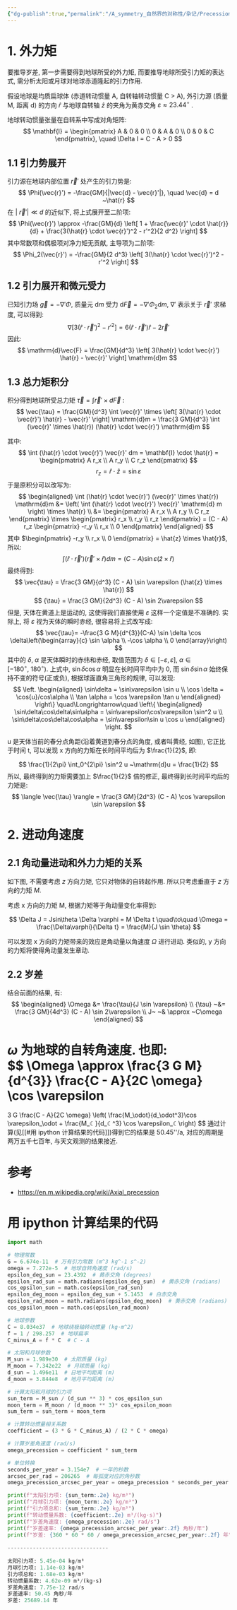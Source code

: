 ```yaml
---
{"dg-publish":true,"permalink":"/A_symmetry_自然界的对称性/杂记/Precession Of The Equinoxes/","noteIcon":"","created":"2025-06-07T23:17:32.021+08:00","updated":"2025-06-16T12:59:30.477+08:00"}
---
```



# 1. 外力矩  
要推导岁差, 第一步需要得到地球所受的外力矩, 而要推导地球所受引力矩的表达式, 需分析太阳或月球对地球赤道隆起的引力作用.   

假设地球是均质扁球体 (赤道转动惯量 A, 自转轴转动惯量 C > A), 外引力源 (质量 M, 距离 d) 的方向 $\hat{r}$ 与地球自转轴 $\hat{z}$ 的夹角为黄赤交角 $\varepsilon \approx 23.44^\circ$ .  

地球转动惯量张量在自转系中写成对角矩阵:  
$$
\mathbf{I} = \begin{pmatrix}
A & 0 & 0 \\
0 & A & 0 \\
0 & 0 & C
\end{pmatrix}, \quad \Delta I = C - A > 0
$$
## 1.1 引力势展开
引力源在地球内部位置 $\vec{r}'$ 处产生的引力势是:
$$
\Phi(\vec{r}') = -\frac{GM}{|\vec{d} - \vec{r}'|}, \quad \vec{d} = d ~\hat{r}
$$
在 | $\vec{r}'| \ll d$ 的近似下, 将上式展开至二阶项:
$$
\Phi(\vec{r}') \approx -\frac{GM}{d} \left[ 1 + \frac{\vec{r}' \cdot \hat{r}}{d} + \frac{3(\hat{r} \cdot \vec{r}')^2 - r'^2}{2 d^2} \right]
$$
其中常数项和偶极项对净力矩无贡献, 主导项为二阶项:
$$
  \Phi_2(\vec{r}') = -\frac{GM}{2 d^3} \left[ 3(\hat{r} \cdot \vec{r}')^2 - r'^2 \right]
$$
## 1.2 引力展开和微元受力
已知引力场 $\vec{g} = -\nabla' \Phi$, 质量元 $\mathrm{d}m$ 受力 $\mathrm{d}\vec{F} = -\nabla' \Phi_2  \mathrm{d} m$, $\nabla'$ 表示关于 $\vec r'$ 求梯度, 可以得到:
$$
\nabla \left[ 3(\hat{r} \cdot \vec{r}')^2 - r'^2 \right] = 6(\hat{r} \cdot \vec{r}') \hat{r} - 2 \vec{r}'
$$
因此:
$$
\mathrm{d}\vec{F} = \frac{GM}{d^3} \left[ 3(\hat{r} \cdot \vec{r}') \hat{r} - \vec{r}' \right] \mathrm{d}m
$$
## 1.3 总力矩积分
积分得到地球所受总力矩 $\vec{\tau} = \int \vec{r}' \times d\vec{F}$ :
$$
\vec{\tau} = \frac{GM}{d^3} \int \vec{r}' \times \left[ 3(\hat{r} \cdot \vec{r}') \hat{r} - \vec{r}' \right] \mathrm{d}m
= \frac{3 GM}{d^3} \int   (\vec{r}' \times \hat{r}) (\hat{r} \cdot \vec{r}') \mathrm{d}m
$$

其中:  
$$
\int (\hat{r} \cdot \vec{r}') \vec{r}'  dm = \mathbf{I} \cdot \hat{r} = \begin{pmatrix} A r_x \\ A r_y \\ C r_z \end{pmatrix}
$$
$$
r_z = \hat{r} \cdot \hat{z} = \sin \varepsilon
$$
于是原积分可以改写为:
$$
\begin{aligned} 
\int (\hat{r} \cdot \vec{r}') (\vec{r}' \times \hat{r})  \mathrm{d}m 
&= \left( \int (\hat{r} \cdot \vec{r}') \vec{r}'  \mathrm{d} m \right) \times \hat{r} \\
&= \begin{pmatrix} A r_x \\ A r_y \\ C r_z \end{pmatrix} \times \begin{pmatrix} r_x \\ r_y \\ r_z \end{pmatrix} 
= (C - A) r_z \begin{pmatrix} -r_y \\ r_x \\ 0 \end{pmatrix}
\end{aligned}
$$
其中 $\begin{pmatrix} -r_y \\ r_x \\ 0 \end{pmatrix} = \hat{z} \times \hat{r}$, 所以:   
$$
\int (\hat{r} \cdot \vec{r}') (\vec{r}' \times \hat{r})  dm = (C - A) \sin \varepsilon  (\hat{z} \times \hat{r})
$$
最终得到:  
$$
\vec{\tau} = \frac{3 GM}{d^3} (C - A) \sin \varepsilon  (\hat{z} \times \hat{r})
$$
$$
{\tau} = \frac{3 GM}{2d^3} (C - A) \sin 2\varepsilon  
$$
但是, 天体在黄道上是运动的, 这使得我们直接使用 $\varepsilon$ 这样一个定值是不准确的. 实际上, 将 $\varepsilon$ 视为天体的瞬时赤经, 很容易将上式改写成:
$$
\vec{\tau}=
-\frac{3 G M}{d^{3}}(C-A) \sin \delta \cos \delta\left(\begin{array}{c}
\sin \alpha \\
-\cos \alpha \\
0
\end{array}\right)
$$
其中的 $\delta,~\alpha$ 是天体瞬时的赤纬和赤经, 取值范围为 $\delta\in [-\varepsilon,\varepsilon],~\alpha\in [-180^\circ,~180^\circ)$. 上式中, $\sin\delta\cos\alpha$ 明显在长时间平均中为 0, 而 $\sin\delta \sin\alpha$ 始终保持不变的符号(正或负), 根据球面直角三角形的规律, 可以发现:  
$$
\left.
\begin{aligned} 
\sin\delta = \sin\varepsilon \sin u \\
\cos \delta = \cos{u}/cos\alpha \\
\tan \alpha = \cos \varepsilon \tan u
\end{aligned}
\right\}
\quad\Longrightarrow\quad
\left\{
\begin{aligned} 
\sin\delta\cos\delta\sin\alpha = \sin\varepsilon\cos\varepsilon \sin^2 u 
\\
\sin\delta\cos\delta\cos\alpha = \sin\varepsilon\sin u \cos u
\end{aligned}
\right.
$$
<style> .container {font-family: sans-serif; text-align: center;} .button-wrapper button {z-index: 1;height: 40px; width: 100px; margin: 10px;padding: 5px;} .excalidraw .App-menu_top .buttonList { display: flex;} .excalidraw-wrapper { height: 800px; margin: 50px; position: relative;} :root[dir="ltr"] .excalidraw .layer-ui__wrapper .zen-mode-transition.App-menu_bottom--transition-left {transform: none;} </style><script src="https://cdn.jsdelivr.net/npm/react@17/umd/react.production.min.js"></script><script src="https://cdn.jsdelivr.net/npm/react-dom@17/umd/react-dom.production.min.js"></script><script type="text/javascript" src="https://cdn.jsdelivr.net/npm/@excalidraw/excalidraw@0/dist/excalidraw.production.min.js"></script><div id="Drawing_2025-06-08_1123.11.excalidraw.md1"></div><script>(function(){const InitialData={"type":"excalidraw","version":2,"source":"https://github.com/zsviczian/obsidian-excalidraw-plugin/releases/tag/2.12.2","elements":[{"id":"9B8QwNvXtvRQVp_n1-Ebk","type":"ellipse","x":-243.34884643554688,"y":-192.17437744140625,"width":398.8836975097656,"height":338.6046142578125,"angle":0,"strokeColor":"#1e1e1e","backgroundColor":"transparent","fillStyle":"solid","strokeWidth":2,"strokeStyle":"solid","roughness":0,"opacity":100,"groupIds":[],"frameId":null,"index":"a0","roundness":{"type":2},"seed":1871616554,"version":160,"versionNonce":241525288,"isDeleted":false,"boundElements":[],"updated":1749354818954,"link":null,"locked":false},{"id":"2xeY4SUF","type":"text","x":-104.395263671875,"y":-255.10464477539062,"width":33.499969482421875,"height":25,"angle":0,"strokeColor":"#9c36b5","backgroundColor":"transparent","fillStyle":"solid","strokeWidth":2,"strokeStyle":"solid","roughness":0,"opacity":100,"groupIds":[],"frameId":null,"index":"a5","roundness":null,"seed":668435510,"version":80,"versionNonce":1326883830,"isDeleted":false,"boundElements":[],"updated":1749354293316,"link":null,"locked":false,"text":"C轴","rawText":"C轴","fontSize":20,"fontFamily":6,"textAlign":"left","verticalAlign":"top","containerId":null,"originalText":"C轴","autoResize":true,"lineHeight":1.25},{"id":"YnDPj9x6X4pNthZxw-Y3M","type":"arrow","x":89.17515305827826,"y":-77.75345995276223,"width":92.60891970999918,"height":31.23526177486454,"angle":0,"strokeColor":"#1971c2","backgroundColor":"transparent","fillStyle":"solid","strokeWidth":2,"strokeStyle":"solid","roughness":0,"opacity":100,"groupIds":[],"frameId":null,"index":"a5V","roundness":{"type":2},"seed":1672788056,"version":238,"versionNonce":1806243928,"isDeleted":false,"boundElements":[],"updated":1749354872925,"link":null,"locked":false,"points":[[0,0],[92.60891970999918,-31.23526177486454]],"lastCommittedPoint":null,"startBinding":{"elementId":"F6mgrHAj","focus":0,"gap":5.359536037390058},"endBinding":null,"startArrowhead":null,"endArrowhead":"arrow","elbowed":false},{"id":"Iic5Mcg2","type":"text","x":194.04644775390625,"y":-21.31390380859375,"width":34.65997314453125,"height":25,"angle":0,"strokeColor":"#9c36b5","backgroundColor":"transparent","fillStyle":"solid","strokeWidth":2,"strokeStyle":"solid","roughness":0,"opacity":100,"groupIds":[],"frameId":null,"index":"a6","roundness":null,"seed":255276982,"version":116,"versionNonce":371503990,"isDeleted":false,"boundElements":[],"updated":1749354302731,"link":null,"locked":false,"text":"A轴","rawText":"A轴","fontSize":20,"fontFamily":6,"textAlign":"left","verticalAlign":"top","containerId":null,"originalText":"A轴","autoResize":true,"lineHeight":1.25},{"id":"IRzCSrxH","type":"text","x":36.37213134765625,"y":163.84881591796875,"width":34.65997314453125,"height":25,"angle":0,"strokeColor":"#9c36b5","backgroundColor":"transparent","fillStyle":"solid","strokeWidth":2,"strokeStyle":"solid","roughness":0,"opacity":100,"groupIds":[],"frameId":null,"index":"a7","roundness":null,"seed":599775082,"version":269,"versionNonce":867917750,"isDeleted":false,"boundElements":[],"updated":1749354298147,"link":null,"locked":false,"text":"A轴","rawText":"A轴","fontSize":20,"fontFamily":6,"textAlign":"left","verticalAlign":"top","containerId":null,"originalText":"A轴","autoResize":true,"lineHeight":1.25},{"id":"jWWe_DE6thyH-fE16msMN","type":"ellipse","x":-243.34881591796875,"y":-71.61630249023438,"width":398.8836669921875,"height":88.55813598632812,"angle":0,"strokeColor":"#e03131","backgroundColor":"transparent","fillStyle":"solid","strokeWidth":2,"strokeStyle":"solid","roughness":0,"opacity":100,"groupIds":[],"frameId":null,"index":"a8","roundness":{"type":2},"seed":1405393770,"version":199,"versionNonce":671636520,"isDeleted":false,"boundElements":[{"id":"YnDPj9x6X4pNthZxw-Y3M","type":"arrow"}],"updated":1749354822288,"link":null,"locked":false},{"id":"O47K22oq","type":"text","x":-201.67437744140625,"y":-84.84881591796875,"width":59.99995422363281,"height":25,"angle":6.112422230782109,"strokeColor":"#e03131","backgroundColor":"transparent","fillStyle":"solid","strokeWidth":2,"strokeStyle":"solid","roughness":0,"opacity":100,"groupIds":[],"frameId":null,"index":"aB","roundness":null,"seed":2136421290,"version":158,"versionNonce":2120676392,"isDeleted":false,"boundElements":[],"updated":1749391061973,"link":null,"locked":false,"text":"天赤道","rawText":"天赤道","fontSize":20,"fontFamily":6,"textAlign":"left","verticalAlign":"top","containerId":null,"originalText":"天赤道","autoResize":true,"lineHeight":1.25},{"id":"ZGDZMtYq7sJImoDMYh1Rn","type":"ellipse","x":-235.65339643097965,"y":-67.55923372720937,"width":380.0290346051438,"height":83.14167825610797,"angle":5.749590761737572,"strokeColor":"#f08c00","backgroundColor":"transparent","fillStyle":"solid","strokeWidth":2,"strokeStyle":"solid","roughness":0,"opacity":100,"groupIds":[],"frameId":null,"index":"aC","roundness":{"type":2},"seed":311194166,"version":384,"versionNonce":1874032234,"isDeleted":false,"boundElements":[],"updated":1749353243675,"link":null,"locked":false},{"id":"gnV0QnJp","type":"text","x":-9.39532470703125,"y":-128.47674560546875,"width":39.999969482421875,"height":25,"angle":5.8704214652254425,"strokeColor":"#f08c00","backgroundColor":"transparent","fillStyle":"solid","strokeWidth":2,"strokeStyle":"solid","roughness":0,"opacity":100,"groupIds":[],"frameId":null,"index":"aE","roundness":null,"seed":1012837878,"version":43,"versionNonce":1048681834,"isDeleted":false,"boundElements":[],"updated":1749353275548,"link":null,"locked":false,"text":"黄道","rawText":"黄道","fontSize":20,"fontFamily":6,"textAlign":"left","verticalAlign":"top","containerId":null,"originalText":"黄道","autoResize":true,"lineHeight":1.25},{"id":"ID5K3XCL","type":"text","x":21.11627197265625,"y":190.89532470703125,"width":10.599990844726562,"height":25,"angle":0,"strokeColor":"#1e1e1e","backgroundColor":"transparent","fillStyle":"solid","strokeWidth":2,"strokeStyle":"solid","roughness":0,"opacity":100,"groupIds":[],"frameId":null,"index":"aF","roundness":null,"seed":873455018,"version":41,"versionNonce":1809356458,"isDeleted":false,"boundElements":[{"id":"G0Cc0hZQ74dUVchIv5SOx","type":"arrow"}],"updated":1749353352152,"link":null,"locked":false,"text":"x","rawText":"x","fontSize":20,"fontFamily":6,"textAlign":"left","verticalAlign":"top","containerId":null,"originalText":"x","autoResize":true,"lineHeight":1.25},{"id":"ELyB9rji","type":"text","x":279.62786865234375,"y":-58.151153564453125,"width":10.339996337890625,"height":25,"angle":0,"strokeColor":"#1e1e1e","backgroundColor":"transparent","fillStyle":"solid","strokeWidth":2,"strokeStyle":"solid","roughness":0,"opacity":100,"groupIds":[],"frameId":null,"index":"aG","roundness":null,"seed":640207338,"version":16,"versionNonce":1164665578,"isDeleted":false,"boundElements":[{"id":"NkU3GCZTg_TIiHWZDt2Y6","type":"arrow"}],"updated":1749353340032,"link":null,"locked":false,"text":"y","rawText":"y","fontSize":20,"fontFamily":6,"textAlign":"left","verticalAlign":"top","containerId":null,"originalText":"y","autoResize":true,"lineHeight":1.25},{"id":"2CTNDkOV","type":"text","x":-56.720947265625,"y":-293.68603515625,"width":9.319992065429688,"height":25,"angle":0,"strokeColor":"#1e1e1e","backgroundColor":"transparent","fillStyle":"solid","strokeWidth":2,"strokeStyle":"solid","roughness":0,"opacity":100,"groupIds":[],"frameId":null,"index":"aH","roundness":null,"seed":131465270,"version":70,"versionNonce":980359594,"isDeleted":false,"boundElements":[{"id":"On87ME-Ivr589XvSxFRh5","type":"arrow"}],"updated":1749354223093,"link":null,"locked":false,"text":"z","rawText":"z","fontSize":20,"fontFamily":6,"textAlign":"left","verticalAlign":"top","containerId":null,"originalText":"z","autoResize":true,"lineHeight":1.25},{"id":"On87ME-Ivr589XvSxFRh5","type":"arrow","x":-49.11627197265625,"y":-26.406982421875,"width":4.372968063601839,"height":235.16278076171875,"angle":0,"strokeColor":"#1e1e1e","backgroundColor":"transparent","fillStyle":"solid","strokeWidth":2,"strokeStyle":"solid","roughness":0,"opacity":100,"groupIds":[],"frameId":null,"index":"aI","roundness":{"type":2},"seed":1392222710,"version":278,"versionNonce":1769100394,"isDeleted":false,"boundElements":[],"updated":1749354223094,"link":null,"locked":false,"points":[[0,0],[-4.372968063601839,-235.16278076171875]],"lastCommittedPoint":null,"startBinding":null,"endBinding":{"elementId":"2CTNDkOV","focus":0.36649671273955375,"gap":7.11627197265625},"startArrowhead":null,"endArrowhead":"arrow","elbowed":false},{"id":"G0Cc0hZQ74dUVchIv5SOx","type":"arrow","x":-49.8604736328125,"y":-29.011627197265625,"width":67.720947265625,"height":229.18304003918885,"angle":0,"strokeColor":"#1e1e1e","backgroundColor":"transparent","fillStyle":"solid","strokeWidth":2,"strokeStyle":"solid","roughness":0,"opacity":100,"groupIds":[],"frameId":null,"index":"aK","roundness":{"type":2},"seed":1764775210,"version":106,"versionNonce":178532714,"isDeleted":false,"boundElements":[],"updated":1749353352152,"link":null,"locked":false,"points":[[0,0],[67.720947265625,229.18304003918885]],"lastCommittedPoint":null,"startBinding":null,"endBinding":{"elementId":"ID5K3XCL","focus":-0.8453971486240308,"gap":3.25579833984375},"startArrowhead":null,"endArrowhead":"arrow","elbowed":false},{"id":"NkU3GCZTg_TIiHWZDt2Y6","type":"arrow","x":-47.49888331117265,"y":-28.992620764765363,"width":325.20928955078125,"height":0,"angle":0,"strokeColor":"#1e1e1e","backgroundColor":"transparent","fillStyle":"solid","strokeWidth":2,"strokeStyle":"solid","roughness":0,"opacity":100,"groupIds":[],"frameId":null,"index":"aM","roundness":{"type":2},"seed":1636596598,"version":107,"versionNonce":692566262,"isDeleted":false,"boundElements":[],"updated":1749353773461,"link":null,"locked":false,"points":[[0,0],[325.20928955078125,0]],"lastCommittedPoint":null,"startBinding":null,"endBinding":{"elementId":"ELyB9rji","focus":-1.3326826239750214,"gap":4.579307496809004},"startArrowhead":null,"endArrowhead":"arrow","elbowed":false},{"id":"wqPE0bGy","type":"text","x":-60.4996364285808,"y":32.445523732031006,"width":59.99995422363281,"height":25,"angle":0,"strokeColor":"#2f9e44","backgroundColor":"transparent","fillStyle":"solid","strokeWidth":2,"strokeStyle":"solid","roughness":0,"opacity":100,"groupIds":[],"frameId":null,"index":"aO","roundness":null,"seed":269381110,"version":139,"versionNonce":757682008,"isDeleted":false,"boundElements":[],"updated":1749354555503,"link":null,"locked":false,"text":"春分点","rawText":"春分点","fontSize":20,"fontFamily":6,"textAlign":"left","verticalAlign":"top","containerId":null,"originalText":"春分点","autoResize":true,"lineHeight":1.25},{"id":"QSbTzRGD","type":"image","x":-5.459426750652398,"y":-6.21135278517621,"width":35.930213928222656,"height":19.16278076171875,"angle":6.19637248109518,"strokeColor":"#000000","backgroundColor":"transparent","fillStyle":"hachure","strokeWidth":1,"strokeStyle":"solid","roughness":1,"opacity":100,"roundness":null,"seed":8882,"version":83,"versionNonce":36550134,"updated":1749353437738,"isDeleted":false,"groupIds":[],"boundElements":[],"link":null,"locked":false,"fileId":"e0b81fa13acdab17019f4ecc6aac0286eefb314e","scale":[1,1],"index":"aP","frameId":null,"status":"pending","crop":null},{"id":"gkRpGOydHk9-iEzgpzJJU","type":"freedraw","x":-11.299913154915316,"y":1.4044057558436691,"width":5.991853775581035,"height":13.294455798962673,"angle":0,"strokeColor":"#f08c00","backgroundColor":"transparent","fillStyle":"solid","strokeWidth":0.5,"strokeStyle":"solid","roughness":0,"opacity":100,"groupIds":[],"frameId":null,"index":"aR","roundness":null,"seed":1027584938,"version":41,"versionNonce":1834867958,"isDeleted":false,"boundElements":[],"updated":1749353450610,"link":null,"locked":false,"points":[[0,0],[0.37448414221998405,0.18724207110999203],[0.9362180341257726,0.37449182079579657],[1.4979672831831579,0.748983641591586],[2.0597011750889465,1.1234754623873755],[2.621435066994735,1.497967283183165],[2.9959345663663157,1.8724591039789544],[3.3704187085862998,2.246950924774751],[3.9321526004920884,2.6214427455705405],[4.3066520998636975,2.99593456636633],[4.493901849549502,3.183176637476322],[4.6811362420836815,3.5576684582721114],[4.868385991769486,3.932160279067901],[5.242885491141067,4.30665209986369],[5.430119883675246,4.681143920659487],[5.617369633361051,5.242885491141074],[5.804619383046855,5.617377311936863],[5.991853775581035,6.740852774324239],[5.991853775581035,6.928094845434231],[5.991853775581035,7.115344595120028],[5.991853775581035,7.67707848702581],[5.991853775581035,8.0515703078216],[5.991853775581035,8.426062128617389],[5.991853775581035,8.800553949413185],[5.991853775581035,9.175045770208975],[5.991853775581035,9.549537591004764],[5.991853775581035,10.111271482910539],[5.991853775581035,10.485763303706335],[5.991853775581035,10.860255124502132],[5.991853775581035,11.234746945297914],[5.991853775581035,11.60923876609371],[5.991853775581035,11.983730586889493],[5.991853775581035,12.170980336575298],[5.991853775581035,12.35822240768529],[5.991853775581035,12.545472157371094],[5.991853775581035,12.732714228481086],[5.991853775581035,12.919963978166876],[5.991853775581035,13.107206049276868],[5.991853775581035,13.294455798962673],[5.991853775581035,13.294455798962673]],"pressures":[],"simulatePressure":true,"lastCommittedPoint":null},{"id":"K-2Mvm9Q2WZRqe2k8bM4b","type":"line","x":-49.24230321118861,"y":-30.351900039398117,"width":146.02678432868518,"height":49.58372575483699,"angle":0,"strokeColor":"#1971c2","backgroundColor":"transparent","fillStyle":"solid","strokeWidth":2,"strokeStyle":"solid","roughness":0,"opacity":100,"groupIds":[],"frameId":null,"index":"aS","roundness":{"type":2},"seed":1479552746,"version":70,"versionNonce":974143978,"isDeleted":false,"boundElements":[],"updated":1749353482431,"link":null,"locked":false,"points":[[0,0],[146.02678432868518,-49.58372575483699]],"lastCommittedPoint":null,"startBinding":null,"endBinding":null,"startArrowhead":null,"endArrowhead":null,"polygon":false},{"id":"F6mgrHAj","type":"image","x":81.29865348176541,"y":-88.56706920643482,"width":30.32464742074247,"height":16.17314529106265,"angle":0,"strokeColor":"#000000","backgroundColor":"transparent","fillStyle":"hachure","strokeWidth":1,"strokeStyle":"solid","roughness":1,"opacity":100,"roundness":null,"seed":68525,"version":118,"versionNonce":1148008024,"updated":1749354816124,"isDeleted":false,"groupIds":[],"boundElements":[{"id":"YnDPj9x6X4pNthZxw-Y3M","type":"arrow"}],"link":null,"locked":false,"fileId":"370c845c1e89efe03b533576fafa7c8328d80bca","scale":[1,1],"index":"aT","frameId":null,"status":"pending","crop":null},{"id":"P1yNcUoVapr9JEYSssl2K","type":"line","x":96.46316971583946,"y":-77.53365501592123,"width":18.122079527923347,"height":77.90620080858054,"angle":0,"strokeColor":"#1e1e1e","backgroundColor":"transparent","fillStyle":"solid","strokeWidth":2,"strokeStyle":"solid","roughness":0,"opacity":100,"groupIds":[],"frameId":null,"index":"ag","roundness":{"type":2},"seed":1135996534,"version":222,"versionNonce":2079488310,"isDeleted":false,"boundElements":[],"updated":1749353664570,"link":null,"locked":false,"points":[[0,0],[8.967625087301485,16.814289377353717],[15.69334390277757,33.44174940138704],[18.122079527923347,55.67398276632035],[15.693343902777599,77.90620080858054]],"lastCommittedPoint":null,"startBinding":null,"endBinding":null,"startArrowhead":null,"endArrowhead":null,"polygon":false},{"id":"4AkTu8pARH0cMqFls-SG7","type":"line","x":113.27745909319319,"y":-11.537568826741051,"width":14.75919713617563,"height":14.385553752207954,"angle":0,"strokeColor":"#1e1e1e","backgroundColor":"transparent","fillStyle":"solid","strokeWidth":2,"strokeStyle":"solid","roughness":0,"opacity":100,"groupIds":[],"frameId":null,"index":"ah","roundness":{"type":2},"seed":1136796598,"version":89,"versionNonce":252830710,"isDeleted":false,"boundElements":[],"updated":1749353678723,"link":null,"locked":false,"points":[[0,0],[-12.89094957099104,3.736502791705732],[-14.75919713617563,14.385553752207954]],"lastCommittedPoint":null,"startBinding":null,"endBinding":null,"startArrowhead":null,"endArrowhead":null,"polygon":false},{"id":"RAHyQF0J","type":"image","x":-75.5803499216405,"y":-33.91408984345671,"width":30.11124316967251,"height":13.173668886731724,"angle":0.16554012881561064,"strokeColor":"#000000","backgroundColor":"transparent","fillStyle":"hachure","strokeWidth":1,"strokeStyle":"solid","roughness":1,"opacity":100,"roundness":null,"seed":97221,"version":140,"versionNonce":1260272938,"updated":1749353822913,"isDeleted":false,"groupIds":[],"boundElements":[],"link":null,"locked":false,"fileId":"9f553b3315f5894953a1c603dceee3cc6b3791df","scale":[1,1],"index":"ak","frameId":null,"status":"pending","crop":null},{"id":"eNYPPMD8gnTvUYp2vrIEO","type":"line","x":111.33464523554069,"y":0.6947993716316958,"width":161.95423422229123,"height":28.642107114547798,"angle":0,"strokeColor":"#6741d9","backgroundColor":"transparent","fillStyle":"solid","strokeWidth":1,"strokeStyle":"dashed","roughness":0,"opacity":100,"groupIds":[],"frameId":null,"index":"al","roundness":{"type":2},"seed":452087350,"version":134,"versionNonce":416397656,"isDeleted":false,"boundElements":[],"updated":1749391160577,"link":null,"locked":false,"points":[[0,0],[-161.95423422229123,-28.642107114547798]],"lastCommittedPoint":null,"startBinding":null,"endBinding":null,"startArrowhead":null,"endArrowhead":null,"polygon":false},{"id":"Os68xa0hHoXtzMaIfvUdv","type":"line","x":-33.06196733820123,"y":-26.18778944535533,"width":8.102036714966218,"height":13.004058880427781,"angle":0.5004410597654214,"strokeColor":"#750391","backgroundColor":"transparent","fillStyle":"solid","strokeWidth":2,"strokeStyle":"solid","roughness":0,"opacity":100,"groupIds":[],"frameId":null,"index":"am","roundness":{"type":2},"seed":879555754,"version":709,"versionNonce":572770600,"isDeleted":false,"boundElements":[],"updated":1749391113443,"link":null,"locked":false,"points":[[0,0],[-1.0607438859073213,5.387864249731226],[-2.9977256030153967,9.240654839683426],[-5.010943674014079,11.194705231025353],[-8.102036714966218,13.004058880427781]],"lastCommittedPoint":null,"startBinding":null,"endBinding":null,"startArrowhead":null,"endArrowhead":null,"polygon":false},{"id":"c5JQsr75mTvmKRL9fR89o","type":"line","x":-26.412335494199493,"y":-37.44271009499977,"width":3.496444859277556,"height":12.308718566966931,"angle":5.887082549866326,"strokeColor":"#2f9e44","backgroundColor":"transparent","fillStyle":"solid","strokeWidth":2,"strokeStyle":"solid","roughness":0,"opacity":100,"groupIds":[],"frameId":null,"index":"ao","roundness":{"type":2},"seed":1142064310,"version":678,"versionNonce":1733985064,"isDeleted":false,"boundElements":[],"updated":1749391127029,"link":null,"locked":false,"points":[[0,0],[1.3944623623037415,3.1415360565094446],[1.1714801770186654,6.650973704956694],[0.1296344637748703,9.579658213866],[-2.1019824969738146,12.308718566966931]],"lastCommittedPoint":null,"startBinding":null,"endBinding":null,"startArrowhead":null,"endArrowhead":null,"polygon":false},{"id":"bZeflsxR","type":"image","x":-41.68305575314781,"y":-17.276277392107673,"width":27.206383244542067,"height":10.58026015065525,"angle":0,"strokeColor":"#000000","backgroundColor":"transparent","fillStyle":"hachure","strokeWidth":1,"strokeStyle":"solid","roughness":1,"opacity":100,"roundness":null,"seed":63356,"version":53,"versionNonce":2099800104,"updated":1749391114993,"isDeleted":false,"groupIds":[],"boundElements":[],"link":null,"locked":false,"fileId":"3c95e30fd594fba5e60b3b8f640a9758c1b1bd98","scale":[1,1],"index":"aq","frameId":null,"status":"pending","crop":null},{"id":"voC5m2cc","type":"image","x":-24.919222285141103,"y":-40.46709105777655,"width":18.341309052051567,"height":15.72112204461563,"angle":0,"strokeColor":"#000000","backgroundColor":"transparent","fillStyle":"hachure","strokeWidth":1,"strokeStyle":"solid","roughness":1,"opacity":100,"roundness":null,"seed":87577,"version":44,"versionNonce":1631055018,"updated":1749353984469,"isDeleted":false,"groupIds":[],"boundElements":[],"link":null,"locked":false,"fileId":"b133ffbfe7a0a994a7f034e53c640da83abf9181","scale":[1,1],"index":"ar","frameId":null,"status":"pending","crop":null},{"id":"VkZGgCqYzZhVcEd-T7qZ2","type":"line","x":-38.617335008345876,"y":-33.408846909824945,"width":7.567046196973827,"height":12.68932089426037,"angle":0,"strokeColor":"#0054a3","backgroundColor":"transparent","fillStyle":"solid","strokeWidth":2,"strokeStyle":"solid","roughness":0,"opacity":100,"groupIds":[],"frameId":null,"index":"as","roundness":{"type":2},"seed":1427526326,"version":579,"versionNonce":1337478826,"isDeleted":false,"boundElements":[],"updated":1749354093191,"link":null,"locked":false,"points":[[0,0],[-0.13946132291832924,4.552396693278276],[-1.535937574396236,8.280253971085052],[-4.492028403540409,10.961077632394094],[-7.567046196973827,12.68932089426037]],"lastCommittedPoint":null,"startBinding":null,"endBinding":null,"startArrowhead":null,"endArrowhead":null,"polygon":false},{"id":"TA0y6DsB4A5acdUzEHPw9","type":"arrow","x":-66.08833294514028,"y":-228.472757138919,"width":43.01718850735277,"height":22.92070190127845,"angle":6.260954219996474,"strokeColor":"#e03131","backgroundColor":"transparent","fillStyle":"solid","strokeWidth":2,"strokeStyle":"solid","roughness":0,"opacity":100,"groupIds":[],"frameId":null,"index":"ay","roundness":{"type":2},"seed":1498198762,"version":319,"versionNonce":1799919286,"isDeleted":false,"boundElements":[],"updated":1749354257305,"link":null,"locked":false,"points":[[0,0],[-7.460425254540809,5.293314823313835],[-8.241974804466508,14.671909422422345],[-1.9895784050608256,20.142756271902385],[7.389000169165087,22.878171684200993],[19.467119896988493,22.92070190127845],[29.659058936099996,19.05406579732852],[34.77521370288626,10.107454172872139],[28.813583098425852,1.2169887449115038]],"lastCommittedPoint":null,"startBinding":null,"endBinding":null,"startArrowhead":null,"endArrowhead":"arrow","elbowed":false},{"id":"uaaTWKyx","type":"text","x":-28.496583692577246,"y":-233.46239454848686,"width":39.999969482421875,"height":25,"angle":0,"strokeColor":"#e03131","backgroundColor":"transparent","fillStyle":"solid","strokeWidth":2,"strokeStyle":"solid","roughness":0,"opacity":100,"groupIds":[],"frameId":null,"index":"b01","roundness":null,"seed":739108650,"version":34,"versionNonce":1920169258,"isDeleted":false,"boundElements":[],"updated":1749354259841,"link":null,"locked":false,"text":"自转","rawText":"自转","fontSize":20,"fontFamily":6,"textAlign":"left","verticalAlign":"top","containerId":null,"originalText":"自转","autoResize":true,"lineHeight":1.25},{"id":"3Gy1QSFQ","type":"image","x":179.35808604391138,"y":-129.07047162553053,"width":27.96854964947891,"height":25.970796103087558,"angle":0,"strokeColor":"#000000","backgroundColor":"transparent","fillStyle":"hachure","strokeWidth":1,"strokeStyle":"solid","roughness":1,"opacity":100,"roundness":null,"seed":51079,"version":80,"versionNonce":1776710232,"updated":1749354893834,"isDeleted":false,"groupIds":[],"boundElements":[],"link":null,"locked":false,"fileId":"c9a31d1b95990e8551c239d3ffd008880aec45d4","scale":[1,1],"index":"b02","frameId":null,"status":"pending","crop":null}],"appState":{"theme":"light","viewBackgroundColor":"#ffffff","currentItemStrokeColor":"#1971c2","currentItemBackgroundColor":"transparent","currentItemFillStyle":"solid","currentItemStrokeWidth":1,"currentItemStrokeStyle":"dashed","currentItemRoughness":0,"currentItemOpacity":100,"currentItemFontFamily":6,"currentItemFontSize":20,"currentItemTextAlign":"left","currentItemStartArrowhead":null,"currentItemEndArrowhead":"arrow","currentItemArrowType":"round","scrollX":312.0595626452697,"scrollY":307.09613447165356,"zoom":{"value":1},"currentItemRoundness":"round","gridSize":20,"gridStep":5,"gridModeEnabled":false,"gridColor":{"Bold":"rgba(217, 217, 217, 0.5)","Regular":"rgba(230, 230, 230, 0.5)"},"currentStrokeOptions":null,"frameRendering":{"enabled":true,"clip":true,"name":true,"outline":true},"objectsSnapModeEnabled":false,"activeTool":{"type":"selection","customType":null,"locked":false,"fromSelection":false,"lastActiveTool":null}},"files":{}};InitialData.scrollToContent=true;App=()=>{const e=React.useRef(null),t=React.useRef(null),[n,i]=React.useState({width:void 0,height:void 0});return React.useEffect(()=>{i({width:t.current.getBoundingClientRect().width,height:t.current.getBoundingClientRect().height});const e=()=>{i({width:t.current.getBoundingClientRect().width,height:t.current.getBoundingClientRect().height})};return window.addEventListener("resize",e),()=>window.removeEventListener("resize",e)},[t]),React.createElement(React.Fragment,null,React.createElement("div",{className:"excalidraw-wrapper",ref:t},React.createElement(ExcalidrawLib.Excalidraw,{ref:e,width:n.width,height:n.height,initialData:InitialData,viewModeEnabled:!0,zenModeEnabled:!0,gridModeEnabled:!1})))},excalidrawWrapper=document.getElementById("Drawing_2025-06-08_1123.11.excalidraw.md1");ReactDOM.render(React.createElement(App),excalidrawWrapper);})();</script>
u 是天体当前的春分点角距(沿着黄道到春分点的角度, 或者叫黄经, 如图), 它正比于时间 t, 可以发现 x 方向的力矩在长时间平均后为 $\frac{1}{2}$, 即:  

$$
\frac{1}{2\pi} \int_0^{2\pi} \sin^2 u ~\mathrm{d}u = \frac{1}{2}
$$
所以, 最终得到的力矩需要加上 $\frac{1}{2}$ 倍的修正, 最终得到长时间平均后的力矩是:  
$$
\langle \vec{\tau} \rangle = \frac{3 GM}{2d^3} (C - A) \cos \varepsilon  \sin \varepsilon
$$
# 2. 进动角速度  
## 2.1 角动量进动和外力力矩的关系
如下图, 不需要考虑 $z$ 方向力矩, 它只对物体的自转起作用. 所以只考虑垂直于 $z$ 方向的力矩 $M$.
<div id="Drawing_2024-11-14_1929.29.excalidraw.md2"></div><script>(function(){const InitialData={"type":"excalidraw","version":2,"source":"https://github.com/zsviczian/obsidian-excalidraw-plugin/releases/tag/2.12.2","elements":[{"id":"1VtaFrV2mBqiyhN2BcEjn","type":"arrow","x":-65.388916015625,"y":149.33334350585938,"width":5.5,"height":332.3333435058594,"angle":0,"strokeColor":"#1e1e1e","backgroundColor":"transparent","fillStyle":"solid","strokeWidth":2,"strokeStyle":"solid","roughness":1,"opacity":100,"groupIds":[],"frameId":null,"index":"a0","roundness":{"type":2},"seed":1123335500,"version":273,"versionNonce":127694068,"isDeleted":false,"boundElements":[],"updated":1731583938116,"link":null,"locked":false,"points":[[0,0],[5.5,-332.3333435058594]],"lastCommittedPoint":null,"startBinding":null,"endBinding":null,"startArrowhead":null,"endArrowhead":"arrow","elbowed":false},{"id":"wtRKCaVZ8b1QcinBFt_67","type":"freedraw","x":-65.5555419921875,"y":-211.3333282470703,"width":2.9444580078125,"height":0.0555419921875,"angle":0,"strokeColor":"#1e1e1e","backgroundColor":"transparent","fillStyle":"solid","strokeWidth":0.5,"strokeStyle":"solid","roughness":1,"opacity":100,"groupIds":[],"frameId":null,"index":"a2","roundness":null,"seed":2060455540,"version":10,"versionNonce":791971316,"isDeleted":false,"boundElements":[],"updated":1731583786116,"link":null,"locked":false,"points":[[0,0],[-0.27783203125,0],[-0.61114501953125,0],[-1,0],[-1.5,0],[-2,0],[-2.55560302734375,0.0555419921875],[-2.9444580078125,0.0555419921875],[-2.9444580078125,0.0555419921875]],"pressures":[0.006591796875,0.01153564453125,0.01531982421875,0.01788330078125,0.01763916015625,0.017578125,0.017578125,0.017578125,0],"simulatePressure":false,"lastCommittedPoint":null},{"id":"Zhajl6TGyY4XtR4OVDtf0","type":"freedraw","x":-71.11114501953125,"y":-210.94444274902344,"width":19.1666259765625,"height":18.222213745117188,"angle":0,"strokeColor":"#1e1e1e","backgroundColor":"transparent","fillStyle":"solid","strokeWidth":0.5,"strokeStyle":"solid","roughness":1,"opacity":100,"groupIds":[],"frameId":null,"index":"a3","roundness":null,"seed":1278196172,"version":52,"versionNonce":561713868,"isDeleted":false,"boundElements":[],"updated":1731583786593,"link":null,"locked":false,"points":[[0,0],[0.16668701171875,0.2222137451171875],[0.8333740234375,0.0555572509765625],[1.77777099609375,-0.1666717529296875],[2.8333740234375,-0.5],[5.05560302734375,-1.4444427490234375],[6.05560302734375,-1.833343505859375],[6.77777099609375,-2.22222900390625],[7.3333740234375,-2.4444427490234375],[7.888916015625,-2.388885498046875],[8.22222900390625,-2.0555572509765625],[8.27777099609375,-1.111114501953125],[7.9444580078125,0.4444427490234375],[6.9444580078125,2.666656494140625],[5.72222900390625,5],[4.22222900390625,7.4444427490234375],[2.77777099609375,9.388885498046875],[1.16668701171875,11.055557250976562],[-0.27777099609375,12.27777099609375],[-1.77777099609375,13.222213745117188],[-3.22222900390625,13.944442749023438],[-4.44439697265625,14.333328247070312],[-5.44439697265625,14.388885498046875],[-6.27777099609375,14.388885498046875],[-6.83331298828125,14.166656494140625],[-7.111083984375,14.055557250976562],[-7.1666259765625,13.77777099609375],[-6.94439697265625,13.666656494140625],[-6.38885498046875,13.333328247070312],[-5.27777099609375,13.055557250976562],[-3.94439697265625,12.77777099609375],[-2.33331298828125,12.388885498046875],[-0.83331298828125,12.111114501953125],[0.66668701171875,12.111114501953125],[2,12.166656494140625],[3.16668701171875,12.444442749023438],[4.22222900390625,12.944442749023438],[5.11114501953125,13.444442749023438],[5.888916015625,14.111114501953125],[6.5,14.555557250976562],[7.16668701171875,15.055557250976562],[7.72222900390625,15.333328247070312],[8.388916015625,15.555557250976562],[8.9444580078125,15.722213745117188],[9.4444580078125,15.77777099609375],[10.11114501953125,15.666656494140625],[10.77777099609375,15.5],[11.3333740234375,15.111114501953125],[11.8333740234375,14.666656494140625],[12,14.222213745117188],[12,14.222213745117188]],"pressures":[0.005126953125,0.33746337890625,0.3651123046875,0.37200927734375,0.40057373046875,0.460693359375,0.47332763671875,0.480712890625,0.48431396484375,0.48663330078125,0.49664306640625,0.50946044921875,0.5216064453125,0.56195068359375,0.58917236328125,0.595947265625,0.60003662109375,0.60107421875,0.6004638671875,0.59991455078125,0.5997314453125,0.5985107421875,0.58917236328125,0.5281982421875,0.490234375,0.4666748046875,0.44769287109375,0.43695068359375,0.43109130859375,0.42645263671875,0.42645263671875,0.435791015625,0.50103759765625,0.54974365234375,0.5811767578125,0.6383056640625,0.6748046875,0.691162109375,0.69525146484375,0.7093505859375,0.73016357421875,0.741455078125,0.74517822265625,0.74444580078125,0.72174072265625,0.6875,0.5843505859375,0.48614501953125,0.38690185546875,0.25567626953125,0],"simulatePressure":false,"lastCommittedPoint":null},{"id":"_0-1iZ_dbO6pmqCniOwTG","type":"freedraw","x":-73.66668701171875,"y":-204.38888549804688,"width":13.27777099609375,"height":2.2222137451171875,"angle":0,"strokeColor":"#1e1e1e","backgroundColor":"transparent","fillStyle":"solid","strokeWidth":0.5,"strokeStyle":"solid","roughness":1,"opacity":100,"groupIds":[],"frameId":null,"index":"a4","roundness":null,"seed":348598644,"version":11,"versionNonce":75395148,"isDeleted":false,"boundElements":[],"updated":1731583786835,"link":null,"locked":false,"points":[[0,0],[5.83331298828125,0.9444427490234375],[6.888916015625,1.3333282470703125],[8.11114501953125,1.7222137451171875],[9.0555419921875,2],[10.22222900390625,2.2222137451171875],[11.22222900390625,2.2222137451171875],[12.16668701171875,2],[13.27777099609375,1.6110992431640625],[13.27777099609375,1.6110992431640625]],"pressures":[0.181640625,0.60089111328125,0.57720947265625,0.5587158203125,0.55413818359375,0.5372314453125,0.48382568359375,0.3714599609375,0.2724609375,0],"simulatePressure":false,"lastCommittedPoint":null},{"id":"CiHBbsxxTEMVAAzuswcjN","type":"line","x":-62.30142177853338,"y":-63.19027675900213,"width":210.77072422294953,"height":22.05429630523861,"angle":0,"strokeColor":"#1e1e1e","backgroundColor":"transparent","fillStyle":"solid","strokeWidth":2,"strokeStyle":"solid","roughness":1,"opacity":100,"groupIds":[],"frameId":null,"index":"aA","roundness":{"type":2},"seed":1510789364,"version":692,"versionNonce":124604236,"isDeleted":false,"boundElements":[],"updated":1731584023334,"link":null,"locked":false,"points":[[0,0],[210.77072422294953,22.05429630523861]],"lastCommittedPoint":null,"startBinding":null,"endBinding":null,"startArrowhead":null,"endArrowhead":null,"polygon":false},{"id":"9etnx4UmonguqR68Br0bG","type":"line","x":-60.581085189505245,"y":-63.91321737941365,"width":158.03222764013577,"height":28.43694217831235,"angle":0,"strokeColor":"#1e1e1e","backgroundColor":"transparent","fillStyle":"solid","strokeWidth":2,"strokeStyle":"solid","roughness":1,"opacity":100,"groupIds":[],"frameId":null,"index":"aB","roundness":{"type":2},"seed":1587291124,"version":969,"versionNonce":347450188,"isDeleted":false,"boundElements":[],"updated":1731584039019,"link":null,"locked":false,"points":[[0,0],[158.03222764013577,-28.43694217831235]],"lastCommittedPoint":null,"startBinding":null,"endBinding":null,"startArrowhead":null,"endArrowhead":null,"polygon":false},{"id":"JVta1_wiSh5G2_Sw-RlIo","type":"arrow","x":149.9906514228831,"y":-41.75180095518607,"width":54.46810087307665,"height":48.22085559728002,"angle":0,"strokeColor":"#1971c2","backgroundColor":"transparent","fillStyle":"solid","strokeWidth":2,"strokeStyle":"solid","roughness":1,"opacity":100,"groupIds":[],"frameId":null,"index":"aC","roundness":{"type":2},"seed":645981556,"version":619,"versionNonce":1886770472,"isDeleted":false,"boundElements":[],"updated":1749354991881,"link":null,"locked":false,"points":[[0,0],[-54.46810087307665,-48.22085559728002]],"lastCommittedPoint":null,"startBinding":null,"endBinding":null,"startArrowhead":null,"endArrowhead":"arrow","elbowed":false},{"id":"b1dNCOBh2NhuUlQyficzu","type":"freedraw","x":143.8850312125664,"y":-84.13860491500762,"width":13.384314891184601,"height":16.412326144672107,"angle":0,"strokeColor":"#1971c2","backgroundColor":"transparent","fillStyle":"solid","strokeWidth":0.5,"strokeStyle":"solid","roughness":1,"opacity":100,"groupIds":[],"frameId":null,"index":"aH","roundness":null,"seed":152100852,"version":299,"versionNonce":1404673228,"isDeleted":false,"boundElements":[],"updated":1731584032267,"link":null,"locked":false,"points":[[0,0],[0,0.33079408181131953],[-0.992382245433987,5.725228425163692],[-3.307912862896444,10.712550944513822],[-4.300295108330431,12.290161678554227],[-5.928798314773246,14.402136384015563],[-6.666704220586837,15.21638798723697],[-7.226507439404713,15.827083678457257],[-7.709992916031695,16.18331700766555],[-8.091665492636992,16.33599442487275],[-8.346113877040523,16.412326144672107],[-8.498777316639234,16.412326144672107],[-8.549683766650105,16.361433672269698],[-8.473338069242232,16.28510195247034],[-8.218889684838757,16.106985287866195],[-7.760871410825644,15.877976150859638],[-7.175628944610764,15.674406261250056],[-6.412255836183306,15.521742821651344],[-5.547125738168006,15.419957876846553],[-4.529304245337016,15.369065404444143],[-3.5623612472999753,15.369065404444143],[-2.697231149284619,15.445397124243527],[-1.7811946012584485,15.572621316445264],[-1.043260740227936,15.699859486255491],[-0.356233329208294,15.827083678457257],[0.25444838440353124,15.928868623262048],[0.7379059058135908,16.005200343061404],[1.2722698772345211,16.030639590458378],[1.7048489038506318,16.030639590458378],[2.1373999752498776,15.954307870658994],[2.5954182492629343,15.801630453451821],[3.1043429732869186,15.572621316445264],[3.562361247300032,15.318172932041762],[4.096725218720906,14.96193960283344],[4.580182740130965,14.529360576217329],[4.834631124534496,14.300351439210772],[4.834631124534496,14.300351439210772]],"pressures":[0.18408203125,0.30035400390625,0.47137451171875,0.4815673828125,0.4827880859375,0.47607421875,0.47222900390625,0.4632568359375,0.40704345703125,0.38018798828125,0.3619384765625,0.349609375,0.328369140625,0.30731201171875,0.2886962890625,0.27215576171875,0.26324462890625,0.263427734375,0.263427734375,0.279541015625,0.2991943359375,0.39984130859375,0.45318603515625,0.49273681640625,0.52294921875,0.53564453125,0.5518798828125,0.56103515625,0.56610107421875,0.56671142578125,0.5211181640625,0.458251953125,0.37603759765625,0.262451171875,0.23406982421875,0.22930908203125,0],"simulatePressure":false,"lastCommittedPoint":null},{"id":"psQhchaHPO_g68gj5ELWs","type":"freedraw","x":144.49571292617821,"y":-83.52790922378736,"width":2.7481096440786246,"height":14.376683159010156,"angle":0,"strokeColor":"#1971c2","backgroundColor":"transparent","fillStyle":"solid","strokeWidth":0.5,"strokeStyle":"solid","roughness":1,"opacity":100,"groupIds":[],"frameId":null,"index":"aI","roundness":null,"seed":1260989260,"version":279,"versionNonce":243540812,"isDeleted":false,"boundElements":[],"updated":1731584032267,"link":null,"locked":false,"points":[[0,0],[1.246830629837575,2.1628671778637454],[1.6539704090567398,4.096725218720906],[2.0102037382650337,6.386816588786388],[2.264652122668565,8.015319795229203],[2.4427548096642226,9.363935369871513],[2.620885451876859,10.763429439307771],[2.6972311492846757,11.73035845973638],[2.7481096440786246,13.078974034378689],[2.6972311492846757,13.536992308391802],[2.646324699273805,13.893225637600096],[2.57000695708291,14.1476740220036],[2.4682220122781473,14.3003514392108],[2.3664370674733277,14.376683159010156],[2.239212875271562,14.3003514392108],[2.1628671778637454,14.173127247009035],[2.1628671778637454,14.173127247009035]],"pressures":[0.239501953125,0.36407470703125,0.43621826171875,0.49383544921875,0.5296630859375,0.5633544921875,0.57177734375,0.5872802734375,0.61456298828125,0.61895751953125,0.62005615234375,0.6163330078125,0.55645751953125,0.468017578125,0.44586181640625,0.44219970703125,0],"simulatePressure":false,"lastCommittedPoint":null},{"id":"_PpCc3k9xkcHR4HIU6KMB","type":"freedraw","x":155.58993644729736,"y":-82.84088181276769,"width":15.01281809762736,"height":29.185945344636423,"angle":0,"strokeColor":"#1971c2","backgroundColor":"transparent","fillStyle":"solid","strokeWidth":0.5,"strokeStyle":"solid","roughness":1,"opacity":100,"groupIds":[],"frameId":null,"index":"aM","roundness":null,"seed":1502636788,"version":300,"versionNonce":1262082508,"isDeleted":false,"boundElements":[],"updated":1731584032267,"link":null,"locked":false,"points":[[0,0],[2.7989881388725166,-0.22900913700655678],[4.936416069339259,-1.0687139652333997],[5.877891864762432,-1.5776107340404337],[7.175628944610821,-2.493647282066604],[7.659086466020881,-2.9007870612857687],[7.989880547832229,-3.1552354456893],[8.167983234827886,-3.3588053352988823],[8.015319795229175,-3.2061279180916813],[7.7354321634286975,-2.8753338362803618],[7.328292384209533,-2.4427687872726835],[6.921152604990368,-1.8320730960523974],[6.564919275782074,-1.1450456850327555],[6.259592396584594,-0.20355591200112144],[5.954237562170249,1.1959381574351369],[5.699789177766718,3.4860295275006195],[5.4453407933631865,6.081461754372015],[5.1654252063457875,9.185818705267337],[4.707406932332731,11.883035876943524],[4.35117360312438,14.63114552102212],[3.8677160817143204,16.386872919666672],[3.3842585603042608,17.913605158913157],[2.7226703966816217,19.28765998095244],[1.8320730960523974,20.712607275394134],[0.992382245433987,21.883092207823836],[-0.0508784947939489,23.028137892856563],[-0.9160365480262271,23.918735193485787],[-1.8829515908463463,24.70754754931025],[-2.5699790018659883,25.216458295725715],[-3.3842585603043176,25.572691624934038],[-3.994940273916143,25.77624753693516],[-4.605621987527968,25.82714000933754],[-5.063640261541025,25.750808289538185],[-5.445340793363243,25.470906680129247],[-5.750667672560667,24.885664213914396],[-6.335910138775546,23.766057776278615],[-6.844834862799473,22.595572843848913],[-6.844834862799473,22.595572843848913]],"pressures":[0.033935546875,0.20953369140625,0.29083251953125,0.30255126953125,0.3162841796875,0.315673828125,0.31201171875,0.2860107421875,0.26910400390625,0.25592041015625,0.2459716796875,0.2366943359375,0.234375,0.23565673828125,0.2359619140625,0.24212646484375,0.25433349609375,0.30181884765625,0.32489013671875,0.33831787109375,0.349365234375,0.36016845703125,0.42919921875,0.45703125,0.47174072265625,0.48272705078125,0.504150390625,0.52197265625,0.5379638671875,0.55224609375,0.4991455078125,0.4483642578125,0.4356689453125,0.3892822265625,0.29876708984375,0.24749755859375,0.23468017578125,0],"simulatePressure":false,"lastCommittedPoint":null},{"id":"SqxnEeL9-3a1HrrXVizLM","type":"freedraw","x":153.6306391590432,"y":-91.95035482062724,"width":13.206184248971965,"height":0.178116664604147,"angle":0,"strokeColor":"#1971c2","backgroundColor":"transparent","fillStyle":"solid","strokeWidth":0.5,"strokeStyle":"solid","roughness":1,"opacity":100,"groupIds":[],"frameId":null,"index":"aO","roundness":null,"seed":1833384012,"version":286,"versionNonce":83148876,"isDeleted":false,"boundElements":[],"updated":1731584032268,"link":null,"locked":false,"points":[[0,0],[0.8905973006292243,0],[1.7302881512475778,0],[2.595446204479856,0.12722419220176562],[3.715024686898687,0.05089247240239558],[4.8091918771374935,0.15267741720718675],[6.1323402491659635,0.05089247240239558],[7.40463808161735,0.10178494480479117],[8.600562261444054,0.05089247240239558],[9.592944506878041,0],[10.610765999709031,0],[11.323232658125676,0.07633171979937003],[11.959353619134447,0.10178494480479117],[12.748165974958908,0.10178494480479117],[12.977175111965437,0.178116664604147],[13.12986650678107,0.12722419220176562],[13.18074500157502,0.178116664604147],[13.206184248971965,0.178116664604147],[13.18074500157502,0.15267741720718675],[13.12986650678107,0.07633171979937003],[12.977175111965437,0.10178494480479117],[12.799072424969722,0.02543924739697445],[12.69728748016496,0.07633171979937003],[12.69728748016496,0.07633171979937003]],"pressures":[0.039794921875,0.2249755859375,0.2877197265625,0.3414306640625,0.3983154296875,0.44439697265625,0.4818115234375,0.50347900390625,0.5281982421875,0.5457763671875,0.55548095703125,0.56024169921875,0.564208984375,0.5673828125,0.567626953125,0.56903076171875,0.5714111328125,0.57177734375,0.55975341796875,0.54852294921875,0.431884765625,0.33062744140625,0.29705810546875,0],"simulatePressure":false,"lastCommittedPoint":null},{"id":"BfAQrNOd5j434CETKaeq9","type":"freedraw","x":163.7070411873313,"y":-95.41093112312242,"width":4.707406932332731,"height":4.0967112411124305,"angle":0,"strokeColor":"#1971c2","backgroundColor":"transparent","fillStyle":"solid","strokeWidth":0.5,"strokeStyle":"solid","roughness":1,"opacity":100,"groupIds":[],"frameId":null,"index":"aP","roundness":null,"seed":38699852,"version":276,"versionNonce":1133434572,"isDeleted":false,"boundElements":[],"updated":1731584032268,"link":null,"locked":false,"points":[[0,0],[-0.02543924739694603,0],[-0.07634569740781671,-0.05089247240239558],[0.17810268699571452,0.20355591200110723],[0.43257902661616754,0.610681713611811],[0.8396908506184104,1.1450456850327413],[1.246830629837575,1.6793956788451965],[1.7811666460415836,2.1883064252606914],[2.2391849200546403,2.6208714742683554],[3.231567165488684,3.358791357690393],[3.7659311369096145,3.5623612472999753],[4.198510163525725,3.8422628567089134],[4.631061234924914,4.045818768710035],[4.631061234924914,4.045818768710035]],"pressures":[0.044677734375,0.088623046875,0.19061279296875,0.25250244140625,0.29608154296875,0.38421630859375,0.45843505859375,0.504150390625,0.5450439453125,0.56622314453125,0.54998779296875,0.507080078125,0.41522216796875,0],"simulatePressure":false,"lastCommittedPoint":null},{"id":"46GVkkxZVbbUmsbrFprXC","type":"line","x":-65.36192878001455,"y":125.84083030818947,"width":213.81816988838003,"height":167.02436778571894,"angle":0,"strokeColor":"#2f9e44","backgroundColor":"transparent","fillStyle":"solid","strokeWidth":2,"strokeStyle":"solid","roughness":1,"opacity":100,"groupIds":[],"frameId":null,"index":"aR","roundness":{"type":2},"seed":598324852,"version":337,"versionNonce":505482100,"isDeleted":false,"boundElements":[],"updated":1731584028651,"link":null,"locked":false,"points":[[0,0],[213.81816988838003,-167.02436778571894]],"lastCommittedPoint":null,"startBinding":null,"endBinding":null,"startArrowhead":null,"endArrowhead":null,"polygon":false},{"id":"NrZ3xElWDVpaMTZKlAfdu","type":"line","x":-66.22078166340802,"y":125.52138116001672,"width":162.22199586003956,"height":214.64261217211097,"angle":0,"strokeColor":"#2f9e44","backgroundColor":"transparent","fillStyle":"solid","strokeWidth":2,"strokeStyle":"solid","roughness":1,"opacity":100,"groupIds":[],"frameId":null,"index":"aS","roundness":{"type":2},"seed":1353915212,"version":427,"versionNonce":753186548,"isDeleted":false,"boundElements":[],"updated":1731584020058,"link":null,"locked":false,"points":[[0,0],[162.22199586003956,-214.64261217211097]],"lastCommittedPoint":null,"startBinding":null,"endBinding":null,"startArrowhead":null,"endArrowhead":null,"polygon":false},{"id":"KWFkZd3Ss3LAN-GRwDB6v","type":"freedraw","x":73.94428171397436,"y":41.63840427418219,"width":15.39271046727464,"height":21.933656064923753,"angle":0,"strokeColor":"#2f9e44","backgroundColor":"transparent","fillStyle":"solid","strokeWidth":0.5,"strokeStyle":"solid","roughness":1,"opacity":100,"groupIds":[],"frameId":null,"index":"aX","roundness":null,"seed":1910445300,"version":39,"versionNonce":1810309068,"isDeleted":false,"boundElements":[],"updated":1731583999560,"link":null,"locked":false,"points":[[0,0],[6.736755494806232,-1.7625257416884494],[7.2459343791177275,-1.9975363456491948],[7.676754880235478,-2.1933677580130677],[7.911786999403091,-2.350041493986879],[8.068460735376846,-2.4283783619737846],[8.146776088156969,-2.4283783619737846],[8.146776088156969,-2.5067152299606903],[8.02926002857322,-2.4283783619737846],[7.872586292599351,-2.350041493986879],[7.598439527455469,-2.2717046259999734],[7.2459343791177275,-1.9583571540523224],[6.854271554389982,-1.8017049332853219],[6.501766406052241,-1.4491997849476377],[6.149261257714613,-1.057515445013081],[5.796756109376872,-0.4699996927146515],[5.444250961039245,0.39166282472774583],[5.091745812701504,1.4883574613376709],[4.7392406643638765,2.9767149226753418],[4.3083771328323905,5.209240357078471],[3.9167143081046447,7.480944983078416],[3.525051483376899,9.63513354949464],[3.0941879518455266,11.945995851884646],[2.663367450727776,13.551869372806095],[2.115030890026162,15.157721378520733],[1.5274936225209217,16.528562780274626],[0.9008417090392982,17.507762872507612],[0.19583141236392976,18.251930845573042],[-0.6266949438952452,18.878604274261505],[-1.8800418012722275,19.270288614196062],[-2.8591988630915353,19.426940834963062],[-3.9167143081046447,19.348603966976157],[-4.817599047557508,19.11361487822225],[-5.679240049793066,18.447762257936915],[-6.423451053272117,17.821088829248453],[-7.010945290363736,16.88106792861234],[-7.245934379117671,16.332731367910753],[-7.245934379117671,16.332731367910753]],"pressures":[0.13134765625,0.304931640625,0.29449462890625,0.2855224609375,0.27655029296875,0.26055908203125,0.231201171875,0.2030029296875,0.1959228515625,0.18426513671875,0.1689453125,0.15667724609375,0.14630126953125,0.13507080078125,0.1309814453125,0.1312255859375,0.13818359375,0.14605712890625,0.1552734375,0.188232421875,0.2696533203125,0.326904296875,0.35821533203125,0.41754150390625,0.46038818359375,0.514892578125,0.52850341796875,0.54473876953125,0.57373046875,0.61700439453125,0.6475830078125,0.65087890625,0.617431640625,0.58013916015625,0.4483642578125,0.321044921875,0.27734375,0],"simulatePressure":false,"lastCommittedPoint":null},{"id":"4lhHn2DOdbF1P8jfE13IO","type":"freedraw","x":72.76925020937756,"y":35.3324692804938,"width":14.296037345871468,"height":4.660903796376914,"angle":0,"strokeColor":"#2f9e44","backgroundColor":"transparent","fillStyle":"solid","strokeWidth":0.5,"strokeStyle":"solid","roughness":1,"opacity":100,"groupIds":[],"frameId":null,"index":"aY","roundness":null,"seed":684594292,"version":45,"versionNonce":1621785548,"isDeleted":false,"boundElements":[],"updated":1731584000386,"link":null,"locked":false,"points":[[0,0],[4.425893192416197,0],[5.561767020622938,0],[6.540924082442302,0],[7.5201241746752885,0],[8.499281236494653,0],[9.321807592753771,0],[10.105133242209263,0],[10.731828186104508,0.07833686798690565],[11.358523129999867,0.23501060396071694],[11.828501307507622,0.27416828035077856],[12.181006455845363,0.3525051483376842],[12.533511604183104,0.27416828035077856],[12.807701399740608,0.313347471947651],[13.0426904884946,0.23501060396071694],[13.16020654807835,0.1566737359738113],[13.277679577248477,0],[13.238521900858473,-0.1566522207670289],[13.277679577248477,-0.27416828035077856],[13.199364224468354,-0.39166282472774583],[13.0426904884946,-0.5483365607015571],[12.768543723350604,-0.74416797306543],[12.690185340156859,-0.9791785770261754],[12.376837868209236,-1.253346857376954],[12.063533426675235,-1.5666728141177941],[11.828501307507622,-1.8408626096753835],[11.593512218753744,-2.1933677580130677],[11.319322423196127,-2.545872906350752],[11.04517565805213,-2.9766934074685594],[10.692670509714503,-3.3291985558062436],[10.49683909735063,-3.603388351363833],[10.340165361376762,-3.799219763727706],[10.261806978183131,-3.916714308104673],[10.301007684986757,-3.8775566317146115],[10.37932303776688,-3.5642091597669605],[10.535996773740635,-3.094209467052309],[10.810143538884631,-2.4675360383638463],[11.123491010832254,-1.7625257416884494],[11.397680806389872,-1.057515445013081],[11.828501307507622,-0.4699996927146515],[12.533511604183104,0.07833686798690565],[13.630184725586219,0.5483580759083679],[14.296037345871468,0.7441894882722409],[14.296037345871468,0.7441894882722409]],"pressures":[0.054443359375,0.3707275390625,0.398681640625,0.41534423828125,0.42742919921875,0.430419921875,0.4346923828125,0.44049072265625,0.447265625,0.453125,0.462646484375,0.47015380859375,0.4757080078125,0.47955322265625,0.48101806640625,0.47943115234375,0.4755859375,0.46826171875,0.4598388671875,0.42901611328125,0.4097900390625,0.39324951171875,0.32171630859375,0.3038330078125,0.29168701171875,0.27685546875,0.25543212890625,0.23907470703125,0.225830078125,0.2130126953125,0.194580078125,0.1802978515625,0.188232421875,0.2076416015625,0.22857666015625,0.32562255859375,0.4307861328125,0.48590087890625,0.503662109375,0.5028076171875,0.4432373046875,0.4283447265625,0.42584228515625,0],"simulatePressure":false,"lastCommittedPoint":null},{"id":"MgLcB1A_w_m74Wxecd_MJ","type":"freedraw","x":-75.2606223381996,"y":-133.42253940801476,"width":51.50490933369298,"height":15.314395114494545,"angle":0,"strokeColor":"#e03131","backgroundColor":"transparent","fillStyle":"solid","strokeWidth":0.5,"strokeStyle":"solid","roughness":1,"opacity":100,"groupIds":[],"frameId":null,"index":"aj","roundness":null,"seed":874089588,"version":85,"versionNonce":1505323468,"isDeleted":false,"boundElements":[],"updated":1731584082689,"link":null,"locked":false,"points":[[0,0],[-1.370862916960732,0],[-5.835913785766934,0.4700212079214623],[-6.658440142026109,0.7050102966753684],[-7.637640234259095,1.096694636609925],[-8.538481943298336,1.4491997849476093],[-9.47848132872764,1.8800418012722275],[-10.22264930179307,2.389220685583723],[-10.927659598468438,3.015894114272214],[-11.55435454236374,3.525051483376899],[-12.18100645584542,4.26924097164914],[-12.611869987376792,5.052588136311442],[-12.964375135714477,5.757598432986839],[-13.199364224468411,6.305934993688396],[-13.31688028405216,7.05010296675384],[-13.356037960442222,7.715955587039161],[-13.277722607662156,8.381808207324497],[-13.081891195298283,9.047639312403021],[-12.729386046960599,9.752649609078404],[-12.220207162649046,10.418502229363725],[-11.436838482779933,11.084333334442249],[-10.614355156934437,11.71100676313074],[-9.517639005117701,12.298522515429141],[-8.42096588371453,12.768522208143793],[-7.167619026337604,13.238543416065255],[-5.992587521740745,13.669385432389873],[-4.504251575609885,14.100205933507652],[-3.329220071013083,14.374395729065242],[-1.8800418012722275,14.726900877402954],[-0.4308635315314291,14.883553098169955],[1.1749884741832375,15.118563702130672],[2.702525127117724,15.157721378520733],[4.465050868806202,15.275237438104512],[6.031745198130807,15.275237438104512],[7.480923467871605,15.314395114494545],[9.086775473586272,15.236058246507639],[10.575154450130754,15.118563702130672],[12.141848779455302,15.040226834143766],[13.669342401976223,14.883553098169955],[15.001047642546894,14.687721685806082],[16.489383588677754,14.491890273442209],[17.93856185841861,14.296058861078336],[19.309424775379284,14.06104825711762],[20.719445368730078,13.747700785169968],[21.972792226107003,13.47353250481919],[23.265339790287612,13.081869680091444],[24.636159676834723,12.690185340156887],[25.77203350504152,12.337680191819203],[27.025380362418446,11.906859690701424],[28.200411867015305,11.515175350766867],[29.375400341198542,11.162670202429183],[30.393758109821533,10.731828186104565],[31.451273554834643,10.37932303776688],[32.43047364706763,10.026817889429196],[33.33131535610687,9.635155064701436],[34.11464100556236,9.282649916363752],[34.93716736182148,8.851807900039148],[35.446346246132975,8.460123560104606],[36.033840483224594,8.107618411766907],[36.54301936753615,7.715955587039161],[36.9738398686539,7.32429276231143],[37.32634501699164,6.932608422376873],[37.6005348125492,6.619282465636033],[37.87472460810682,6.188440449311443],[37.95303996088688,5.796756109376872],[38.109713696860695,5.287577225065377],[38.148871373250756,4.895914400337631],[38.07055602047069,4.386735516026135],[37.79636622491307,3.955893499701517],[37.365545723795265,3.525051483376899],[36.660535427119896,3.09423098225912],[35.79885139447072,2.6242097743376576],[34.427988477509984,2.154210081623006],[33.17464162013306,1.7625257416884779],[31.84293637956239,1.4100205933507652],[30.66794790537915,1.057515445013081],[29.532074077172354,0.8225263562591749],[28.631232368133112,0.7050102966753684],[27.652075306313748,0.6658526202853352],[26.986222686028384,0.6658526202853352],[26.35952774213314,0.7050102966753684],[26.35952774213314,0.7050102966753684]],"pressures":[0.02099609375,0.2332763671875,0.38525390625,0.41033935546875,0.4246826171875,0.43621826171875,0.44281005859375,0.4454345703125,0.44769287109375,0.45050048828125,0.44976806640625,0.44573974609375,0.43939208984375,0.43084716796875,0.4217529296875,0.41949462890625,0.4150390625,0.40814208984375,0.4005126953125,0.39495849609375,0.3895263671875,0.385986328125,0.383056640625,0.3736572265625,0.36846923828125,0.366455078125,0.36737060546875,0.36834716796875,0.375,0.378662109375,0.38543701171875,0.39117431640625,0.39630126953125,0.3975830078125,0.39923095703125,0.40167236328125,0.40496826171875,0.40374755859375,0.40911865234375,0.4124755859375,0.41717529296875,0.42413330078125,0.42974853515625,0.43603515625,0.4422607421875,0.44769287109375,0.4532470703125,0.45703125,0.46234130859375,0.46734619140625,0.47137451171875,0.47235107421875,0.47503662109375,0.479736328125,0.4844970703125,0.48846435546875,0.49090576171875,0.4927978515625,0.4932861328125,0.49609375,0.5,0.50274658203125,0.50567626953125,0.5098876953125,0.5135498046875,0.515380859375,0.52093505859375,0.52618408203125,0.53472900390625,0.5435791015625,0.54833984375,0.54949951171875,0.556396484375,0.56488037109375,0.57342529296875,0.581787109375,0.5904541015625,0.59869384765625,0.60693359375,0.542724609375,0.473876953125,0],"simulatePressure":false,"lastCommittedPoint":null},{"id":"eVyv9_BSxRnCTVCRfX9IO","type":"freedraw","x":-42.39937122042784,"y":-137.30008528212596,"width":9.635112034287829,"height":7.598450285058789,"angle":0,"strokeColor":"#e03131","backgroundColor":"transparent","fillStyle":"solid","strokeWidth":0.5,"strokeStyle":"solid","roughness":1,"opacity":100,"groupIds":[],"frameId":null,"index":"ak","roundness":null,"seed":1882975476,"version":16,"versionNonce":1540740684,"isDeleted":false,"boundElements":[],"updated":1731584080857,"link":null,"locked":false,"points":[[0,0],[-6.384250346468491,2.1541993240196007],[-7.206776702727666,2.5458621487473465],[-8.185933764546974,2.937546488681903],[-8.969302444416087,3.329209313409649],[-9.400122945533894,3.799230521331083],[-9.595954357897767,4.269230214045763],[-9.635112034287829,4.739229906760386],[-9.360965269143833,5.287587982668754],[-8.068460735376846,6.42341878046193],[-7.089260643143859,7.010934532760359],[-5.679240049793123,7.598450285058789],[-5.679240049793123,7.598450285058789]],"pressures":[0.044677734375,0.38616943359375,0.44683837890625,0.5089111328125,0.54693603515625,0.591552734375,0.61297607421875,0.61749267578125,0.61859130859375,0.61456298828125,0.578125,0.529296875,0],"simulatePressure":false,"lastCommittedPoint":null},{"id":"BFjjo2nQzfNmAHjbAOZJK","type":"freedraw","x":-29.278322348739493,"y":-123.55238449695602,"width":23.187024437507546,"height":16.56774197187147,"angle":0,"strokeColor":"#e03131","backgroundColor":"transparent","fillStyle":"solid","strokeWidth":0.5,"strokeStyle":"solid","roughness":1,"opacity":100,"groupIds":[],"frameId":null,"index":"al","roundness":null,"seed":1278378060,"version":51,"versionNonce":562801996,"isDeleted":false,"boundElements":[],"updated":1731584084306,"link":null,"locked":false,"points":[[0,0],[2.3109053328035998,2.1150308900261336],[2.7417258339214072,2.271704625999945],[3.133388658649153,2.271704625999945],[3.6425675429606486,2.154210081623006],[4.034230367688394,1.8800418012722275],[4.347577839636074,1.3708629169607036],[4.660925311583696,0.6658526202853068],[5.2092618722852535,-1.5666943293245907],[5.561767020622938,-3.055030275455465],[5.87511449257056,-4.386735516026135],[6.540967112855924,-6.22757661049468],[6.971787613973731,-7.794270939819285],[7.755113263429223,-9.282628401156956],[8.499324266908275,-10.535975258533881],[9.28264991636371,-11.632669895143835],[10.02681788942914,-12.416006302202732],[10.927659598468438,-13.1210165988781],[11.789343631117617,-13.591027049196157],[12.729386046960542,-13.943532197533841],[13.630227755999783,-14.178532043891181],[14.452711081845337,-14.296037345871525],[15.275237438104512,-14.296037345871525],[15.98024773477988,-14.061037499514214],[16.72441570784531,-13.747700785169968],[17.15527923937674,-13.277690334851911],[17.46862671132436,-12.729353774150354],[17.58609974049449,-12.024343477474986],[17.42942600452068,-11.12349101083231],[17.076920856182994,-9.909301829845418],[16.68525803145525,-8.734291840455398],[16.09776379436363,-7.4809449830784445],[15.588584910052134,-6.266755802091552],[15.157721378520705,-5.013408944714598],[14.80521623018302,-3.995051176091579],[14.609384817819148,-3.2117040114292905],[14.570227141429086,-2.506693714753908],[14.609384817819148,-1.880020286065431],[14.844416936986704,-1.253346857376954],[15.196922085324388,-0.7050102966753968],[15.784416322416007,-0.19583141236387291],[16.489426619091375,0.19583141236387291],[17.390268328130617,0.5483365607015571],[18.839446597871472,0.9400209006361138],[20.327825574415954,1.2141891809868923],[22.129508992494436,1.4491997849476093],[23.187024437507546,1.527536652934515],[23.187024437507546,1.527536652934515]],"pressures":[0.028076171875,0.33514404296875,0.342529296875,0.3443603515625,0.3466796875,0.3492431640625,0.353759765625,0.36126708984375,0.3824462890625,0.3935546875,0.40020751953125,0.4039306640625,0.4041748046875,0.3995361328125,0.38848876953125,0.37786865234375,0.3687744140625,0.35699462890625,0.3480224609375,0.3408203125,0.3389892578125,0.33453369140625,0.3292236328125,0.324951171875,0.32110595703125,0.31689453125,0.31689453125,0.32037353515625,0.3375244140625,0.39935302734375,0.45989990234375,0.5006103515625,0.5452880859375,0.58612060546875,0.62890625,0.657958984375,0.66668701171875,0.669189453125,0.6697998046875,0.66998291015625,0.66876220703125,0.63690185546875,0.588134765625,0.54296875,0.38958740234375,0.23095703125,0.17626953125,0],"simulatePressure":false,"lastCommittedPoint":null},{"id":"anGwY9jbba9q2s54Q02f-","type":"freedraw","x":-17.489529915284777,"y":-73.49579731806276,"width":4.946772852863376,"height":15.334979121778304,"angle":0,"strokeColor":"#1e1e1e","backgroundColor":"transparent","fillStyle":"solid","strokeWidth":0.5,"strokeStyle":"solid","roughness":1,"opacity":100,"groupIds":[],"frameId":null,"index":"an","roundness":null,"seed":339712844,"version":17,"versionNonce":1245043572,"isDeleted":false,"boundElements":[],"updated":1731584101248,"link":null,"locked":false,"points":[[0,0],[1.5601299435980422,0.608830687681575],[4.223792943311025,5.707816438120972],[4.566261511545861,7.0776907110602],[4.832644533615166,8.25730931334067],[4.946772852863376,9.474970688703849],[4.908730079780639,10.50237639340827],[4.642347057711277,11.415611973619377],[4.261835716393762,12.290825683370343],[3.6910687044174324,13.280167712369462],[3.1583444655238964,13.812891951263026],[2.66366299971304,14.345637092779185],[2.1689815339021834,14.764212109802003],[1.8645557387500844,15.144723451119546],[1.674300068091327,15.334979121778304],[1.674300068091327,15.334979121778304]],"pressures":[0.06298828125,0.17608642578125,0.40106201171875,0.44879150390625,0.4752197265625,0.4893798828125,0.50054931640625,0.50860595703125,0.515380859375,0.5196533203125,0.520751953125,0.52484130859375,0.52587890625,0.481689453125,0.39599609375,0],"simulatePressure":false,"lastCommittedPoint":null},{"id":"eGfENNznbLCTrxJbQG8mB","type":"freedraw","x":-27.42111839409415,"y":-48.30533616626306,"width":11.72001686614891,"height":15.487192019354353,"angle":0,"strokeColor":"#1e1e1e","backgroundColor":"transparent","fillStyle":"solid","strokeWidth":0.5,"strokeStyle":"solid","roughness":1,"opacity":100,"groupIds":[],"frameId":null,"index":"at","roundness":null,"seed":966171852,"version":41,"versionNonce":946496500,"isDeleted":false,"boundElements":[],"updated":1731584109393,"link":null,"locked":false,"points":[[0,0],[1.8645557387500844,-0.4185750170228175],[1.8645557387500844,0.532745141516159],[1.6362572950085905,1.7884492899620454],[1.141575829197734,3.1202807898185654],[0.34246856823477856,4.98483652856865],[-0.45659688748298777,6.544966472166635],[-1.5981727166807218,8.295352086423406],[-2.6636211944679076,9.703290035067937],[-3.7290696722550365,10.958994183513823],[-4.756475376959429,12.024463563923547],[-5.745838308581142,12.899656371051947],[-6.735201240202855,13.622636280604269],[-7.420138376672469,14.117317746415125],[-7.876777069400589,14.535892763437943],[-8.105075513142083,14.764212109802003],[-8.067032740059346,14.916425007378052],[-8.067032740059346,14.992510553543497],[-7.6865213987418315,15.0305742292488],[-7.039627035354954,15.068617002331536],[-6.088306876815977,15.068617002331536],[-4.8706455014527705,14.992510553543497],[-3.8051970236656416,14.87836133167275],[-2.4733655238090932,14.840318558590042],[-1.2176613753632068,14.80225488288474],[-0.15221289757607792,14.726148434096729],[0.7610644878801622,14.726148434096729],[1.5601299435979854,14.611999212225982],[2.13093876081939,14.535892763437943],[2.6256202266302466,14.421743541567196],[2.968088794865082,14.269530643991175],[3.272472784771992,14.117317746415125],[3.42468568234807,13.965104848839076],[3.5388558068413545,13.850955626968329],[3.6149413530068273,13.81291285388562],[3.576898579924091,13.736806405097582],[3.5388558068413545,13.774849178180318],[3.500813033758675,13.736806405097582],[3.348600136182597,13.698742729392308],[3.348600136182597,13.698742729392308]],"pressures":[0.005126953125,0.28582763671875,0.336669921875,0.37896728515625,0.430419921875,0.45037841796875,0.457763671875,0.45721435546875,0.452392578125,0.4476318359375,0.4422607421875,0.4368896484375,0.4249267578125,0.40875244140625,0.39501953125,0.3836669921875,0.380859375,0.37451171875,0.3662109375,0.35467529296875,0.34906005859375,0.34765625,0.3516845703125,0.36077880859375,0.4111328125,0.42987060546875,0.43927001953125,0.4456787109375,0.45953369140625,0.46942138671875,0.47552490234375,0.478515625,0.46990966796875,0.40240478515625,0.38555908203125,0.3502197265625,0.2943115234375,0.2169189453125,0.1622314453125,0],"simulatePressure":false,"lastCommittedPoint":null},{"id":"Gq7mpUdcjhPBNam5hRdYx","type":"freedraw","x":-25.17605131402655,"y":-46.28856752993693,"width":2.3211944314782045,"height":15.220829899907557,"angle":0,"strokeColor":"#1e1e1e","backgroundColor":"transparent","fillStyle":"solid","strokeWidth":0.5,"strokeStyle":"solid","roughness":1,"opacity":100,"groupIds":[],"frameId":null,"index":"au","roundness":null,"seed":1763605452,"version":14,"versionNonce":1925314892,"isDeleted":false,"boundElements":[],"updated":1731584109710,"link":null,"locked":false,"points":[[0,0],[2.3211944314782045,12.366911229535788],[2.2451088853127317,13.47042338302822],[2.207024306984863,14.155360519497833],[2.0928959877367106,14.80225488288474],[1.9406830901606895,15.030553326626205],[1.7884701925846116,15.220829899907557],[1.5982145219258541,15.182766224202254],[1.446001624349833,14.916404104755458],[1.2937887267737551,14.688084758391398],[1.2177031806083392,14.155360519497833],[1.1796186022804704,13.54652983181623],[1.1796186022804704,13.54652983181623]],"pressures":[0.039794921875,0.56439208984375,0.57513427734375,0.58331298828125,0.58953857421875,0.59112548828125,0.59478759765625,0.59893798828125,0.60076904296875,0.56463623046875,0.50079345703125,0.43341064453125,0],"simulatePressure":false,"lastCommittedPoint":null},{"id":"q1pDPv3-LYm2b3MzOUMbP","type":"freedraw","x":-15.777187074110714,"y":-47.16376033706533,"width":13.774828275557752,"height":35.00790040873838,"angle":0,"strokeColor":"#1e1e1e","backgroundColor":"transparent","fillStyle":"solid","strokeWidth":0.5,"strokeStyle":"solid","roughness":1,"opacity":100,"groupIds":[],"frameId":null,"index":"av","roundness":null,"seed":638829300,"version":64,"versionNonce":891745012,"isDeleted":false,"boundElements":[],"updated":1731584110727,"link":null,"locked":false,"points":[[0,0],[1.2176613753632068,1.0654484777871573],[1.0274057047043925,2.473386426431688],[-1.6362154897634582,12.40497490524109],[-1.1034912508698653,12.861592695346644],[-0.4946814658108565,12.975741917217391],[0.5327242388935929,13.165997587876149],[1.522087170515249,13.165997587876149],[2.739748545878456,12.975741917217391],[3.729111477500169,12.823529019641342],[4.946772852863319,12.443017678323827],[5.974178557567768,11.986399888218273],[7.039627035354897,11.453654746702114],[7.876777069400589,10.958994183513852],[8.75196987652896,10.388206268914985],[9.474991591326443,9.855482030021392],[10.121844149468188,9.284694115422525],[10.616525615279045,8.75196987652896],[11.111207081089844,8.257288410718104],[11.415632876241943,7.914819842483297],[11.682015898311306,7.458202052377743],[11.9103143420528,7.115733484142936],[12.024484466546141,6.7352012402028265],[12.100570012711557,6.278583450097273],[12.100570012711557,5.898072108779758],[12.100570012711557,5.517539864839648],[12.100570012711557,5.098964847816831],[12.138612785794294,4.680389830793985],[12.100570012711557,4.37598493826448],[12.024484466546141,3.9954526943243707],[11.682015898311306,3.6149413530068557],[11.377590103159207,3.158323562901302],[10.844865864265671,2.549471972597132],[10.121844149468188,1.9025985118328208],[9.398864239915838,1.2937678241512174],[8.94226735243285,0.8751928071283999],[8.447585886621994,0.6088306876816034],[8.143160091469952,0.4566177901055539],[7.838734296317853,0.6468734607643114],[7.496265728083017,1.2176613753632068],[7.115754386765502,2.739748545878456],[6.773285818530667,4.870666404075337],[6.202518806554394,8.295352086423406],[5.631709989332933,12.062506337006283],[4.870687306697903,16.78095984350557],[4.299878489476441,21.08083833298201],[3.6910687044174324,25.875398288269338],[3.3866429092653334,29.338126743700116],[3.120301692441103,31.35489538002625],[2.968088794865082,32.72476965296548],[2.815875897289061,33.59996246009385],[2.7017057727957194,34.39904881843421],[2.5875356483024348,34.817623835457056],[2.4734073290542256,35.00790040873838],[2.3972799776436204,35.00790040873838],[2.283151658395468,34.85568751116233],[2.0928959877367106,34.47515526722225],[1.9025985118328208,33.942431028328656],[1.6362572950085905,33.219451118776334],[1.4840443974325694,32.45840753351868],[1.2557459536910756,31.545151050685007],[1.0654902830322612,30.784107465427383],[1.0654902830322612,30.784107465427383]],"pressures":[0.044677734375,0.12371826171875,0.14093017578125,0.52056884765625,0.52349853515625,0.52423095703125,0.5235595703125,0.52130126953125,0.51727294921875,0.51409912109375,0.5133056640625,0.51312255859375,0.5064697265625,0.50115966796875,0.4993896484375,0.49896240234375,0.499755859375,0.5003662109375,0.50054931640625,0.50054931640625,0.499267578125,0.49615478515625,0.49139404296875,0.49017333984375,0.486572265625,0.479736328125,0.46929931640625,0.46014404296875,0.45068359375,0.4429931640625,0.432861328125,0.4168701171875,0.40655517578125,0.39703369140625,0.3868408203125,0.38165283203125,0.38037109375,0.36572265625,0.3642578125,0.3675537109375,0.37481689453125,0.37664794921875,0.4061279296875,0.47686767578125,0.53387451171875,0.57281494140625,0.59185791015625,0.59661865234375,0.59600830078125,0.6097412109375,0.644287109375,0.678955078125,0.69757080078125,0.70672607421875,0.71087646484375,0.7020263671875,0.67913818359375,0.631103515625,0.56634521484375,0.5501708984375,0.50579833984375,0.42437744140625,0],"simulatePressure":false,"lastCommittedPoint":null},{"id":"zWBxY9VjxqqDAxBUZ0cGp","type":"freedraw","x":-64.82734351338812,"y":72.11292414143682,"width":40.220184326171875,"height":22.605499267578125,"angle":0,"strokeColor":"#1e1e1e","backgroundColor":"transparent","fillStyle":"solid","strokeWidth":0.5,"strokeStyle":"solid","roughness":1,"opacity":100,"groupIds":[],"frameId":null,"index":"aw","roundness":null,"seed":806283305,"version":42,"versionNonce":479788169,"isDeleted":false,"boundElements":[],"updated":1731584355156,"link":null,"locked":false,"points":[[0,0],[0.587158203125,-0.2935791015625],[0.8807373046875,-0.587158203125],[1.4678955078125,-0.8807373046875],[2.3486328125,-1.467926025390625],[2.935760498046875,-1.761444091796875],[5.577972412109375,-2.348602294921875],[7.339447021484375,-2.642181396484375],[9.100921630859375,-2.642181396484375],[11.15594482421875,-2.642181396484375],[12.91741943359375,-2.642181396484375],[14.678863525390625,-2.642181396484375],[16.44036865234375,-2.642181396484375],[18.20184326171875,-2.642181396484375],[22.018310546875,-2.348602294921875],[23.779815673828125,-2.055023193359375],[24.660552978515625,-2.055023193359375],[27.0091552734375,-1.17431640625],[28.1834716796875,-0.8807373046875],[29.3577880859375,-0.2935791015625],[30.5321044921875,0.587158203125],[31.7064208984375,1.4678955078125],[32.8807373046875,2.6422119140625],[34.34857177734375,4.110107421875],[35.81646728515625,6.1651611328125],[36.69720458984375,7.63299560546875],[37.871551513671875,10.275238037109375],[38.165130615234375,10.862396240234375],[39.045867919921875,12.917449951171875],[39.045867919921875,13.504608154296875],[39.339447021484375,14.091766357421875],[39.633026123046875,14.972442626953125],[39.926605224609375,16.146759033203125],[39.926605224609375,17.32110595703125],[40.220184326171875,17.90826416015625],[40.220184326171875,18.49542236328125],[40.220184326171875,19.08258056640625],[40.220184326171875,19.37615966796875],[40.220184326171875,19.66973876953125],[40.220184326171875,19.96331787109375],[40.220184326171875,19.96331787109375]],"pressures":[],"simulatePressure":true,"lastCommittedPoint":null},{"id":"1lorRT9zdqA3Hx2tKKOwu","type":"freedraw","x":-48.093395759481865,"y":32.186318916827446,"width":11.156005859375,"height":23.192657470703125,"angle":0,"strokeColor":"#1e1e1e","backgroundColor":"transparent","fillStyle":"solid","strokeWidth":0.5,"strokeStyle":"solid","roughness":1,"opacity":100,"groupIds":[],"frameId":null,"index":"ax","roundness":null,"seed":1580237735,"version":48,"versionNonce":1619230375,"isDeleted":false,"boundElements":[],"updated":1731584357803,"link":null,"locked":false,"points":[[0,0],[0,1.761474609375],[-0.2935791015625,2.642181396484375],[-0.587158203125,4.697265625],[-0.8807373046875,7.633026123046875],[-1.17431640625,12.623870849609375],[-1.17431640625,14.67889404296875],[-0.8807373046875,17.908233642578125],[-0.2935791015625,20.55047607421875],[0.587158203125,22.01837158203125],[1.17431640625,22.899078369140625],[1.17431640625,23.192657470703125],[1.4678955078125,23.192657470703125],[2.055023193359375,22.899078369140625],[2.935760498046875,22.31195068359375],[3.816497802734375,21.13763427734375],[4.99078369140625,19.96331787109375],[5.87152099609375,18.495391845703125],[6.752288818359375,17.02752685546875],[7.339447021484375,15.85321044921875],[7.926605224609375,14.385345458984375],[8.513763427734375,12.917449951171875],[8.807342529296875,11.449554443359375],[9.100921630859375,10.27520751953125],[9.100921630859375,8.513763427734375],[9.100921630859375,7.339447021484375],[9.100921630859375,6.1651611328125],[9.100921630859375,4.9908447265625],[9.100921630859375,4.4036865234375],[9.100921630859375,4.110107421875],[8.807342529296875,3.8165283203125],[8.807342529296875,3.52294921875],[8.220184326171875,3.229339599609375],[7.633026123046875,2.642181396484375],[6.752288818359375,2.055023193359375],[5.28436279296875,1.4678955078125],[4.697235107421875,1.17431640625],[4.403656005859375,1.17431640625],[4.110076904296875,1.17431640625],[3.816497802734375,1.17431640625],[2.935760498046875,1.4678955078125],[1.76141357421875,2.055023193359375],[0.587158203125,2.642181396484375],[-0.587158203125,3.52294921875],[-1.761505126953125,4.4036865234375],[-2.055084228515625,4.9908447265625],[-2.055084228515625,4.9908447265625]],"pressures":[],"simulatePressure":true,"lastCommittedPoint":null},{"id":"09OwmmC4mXQOmOglNP-q2","type":"freedraw","x":-49.85490088643499,"y":44.51661066487432,"width":10.56884765625,"height":1.174346923828125,"angle":0,"strokeColor":"#1e1e1e","backgroundColor":"transparent","fillStyle":"solid","strokeWidth":0.5,"strokeStyle":"solid","roughness":1,"opacity":100,"groupIds":[],"frameId":null,"index":"ay","roundness":null,"seed":1581060649,"version":15,"versionNonce":706190023,"isDeleted":false,"boundElements":[],"updated":1731584358474,"link":null,"locked":false,"points":[[0,0],[0.293609619140625,0],[0.880767822265625,0],[1.467926025390625,0],[2.935821533203125,0],[3.522918701171875,0],[5.284423828125,-0.2935791015625],[6.752288818359375,-0.587158203125],[8.220184326171875,-0.8807373046875],[9.39453125,-1.174346923828125],[9.981689453125,-1.174346923828125],[10.2752685546875,-1.174346923828125],[10.56884765625,-1.174346923828125],[10.56884765625,-1.174346923828125]],"pressures":[],"simulatePressure":true,"lastCommittedPoint":null},{"id":"-KOFdYJDEJF9po01I5T9m","type":"arrow","x":259.1671313063654,"y":-31.816656221830726,"width":145.0564409261221,"height":150.9602982392181,"angle":0,"strokeColor":"#1e1e1e","backgroundColor":"transparent","fillStyle":"solid","strokeWidth":2,"strokeStyle":"solid","roughness":1,"opacity":100,"groupIds":[],"frameId":null,"index":"b00","roundness":{"type":2},"seed":643013654,"version":112,"versionNonce":585607256,"isDeleted":false,"boundElements":[],"updated":1749354983814,"link":null,"locked":false,"points":[[0,0],[-145.0564409261221,-150.9602982392181]],"lastCommittedPoint":null,"startBinding":null,"endBinding":{"elementId":"zGlzNuwg","focus":1.203421434670548,"gap":4.061348045228571},"startArrowhead":null,"endArrowhead":"arrow","elbowed":false},{"id":"zGlzNuwg","type":"text","x":115.26050073338831,"y":-221.4103489690902,"width":14.72406005859375,"height":34.73820720878572,"angle":0,"strokeColor":"#1e1e1e","backgroundColor":"transparent","fillStyle":"solid","strokeWidth":2,"strokeStyle":"solid","roughness":1,"opacity":100,"groupIds":[],"frameId":null,"index":"b03","roundness":null,"seed":753496726,"version":49,"versionNonce":1971379544,"isDeleted":false,"boundElements":[{"id":"-KOFdYJDEJF9po01I5T9m","type":"arrow"}],"updated":1749354983814,"link":null,"locked":false,"text":"x","rawText":"x","fontSize":27.790565767028575,"fontFamily":6,"textAlign":"left","verticalAlign":"top","containerId":null,"originalText":"x","autoResize":true,"lineHeight":1.25},{"id":"-r4R9LInpTY4pi9ru6W4u","type":"arrow","x":257.55764460256444,"y":-32.24154798497631,"width":90.10533751234817,"height":7.582275169466101,"angle":0,"strokeColor":"#1e1e1e","backgroundColor":"transparent","fillStyle":"solid","strokeWidth":2,"strokeStyle":"solid","roughness":1,"opacity":100,"groupIds":[],"frameId":null,"index":"b04","roundness":{"type":2},"seed":682601930,"version":203,"versionNonce":1210442280,"isDeleted":false,"boundElements":[],"updated":1749354965048,"link":null,"locked":false,"points":[[0,0],[-90.10533751234817,-7.582275169466101]],"lastCommittedPoint":null,"startBinding":null,"endBinding":null,"startArrowhead":null,"endArrowhead":"arrow","elbowed":false},{"id":"NivePZyV","type":"text","x":185.6828844218586,"y":-29.110676681624852,"width":13.264266967773438,"height":32.08208153744276,"angle":0,"strokeColor":"#1e1e1e","backgroundColor":"transparent","fillStyle":"solid","strokeWidth":2,"strokeStyle":"solid","roughness":1,"opacity":100,"groupIds":[],"frameId":null,"index":"b05","roundness":null,"seed":1725395286,"version":108,"versionNonce":1688256088,"isDeleted":false,"boundElements":[],"updated":1749354973214,"link":null,"locked":false,"text":"y","rawText":"y","fontSize":25.66566522995421,"fontFamily":6,"textAlign":"left","verticalAlign":"top","containerId":null,"originalText":"y","autoResize":true,"lineHeight":1.25},{"id":"RItORXLajR2vTKyrnv523","type":"arrow","x":258.7134282877143,"y":-30.985245445102578,"width":0.8863526998322868,"height":199.8613743640409,"angle":0,"strokeColor":"#1e1e1e","backgroundColor":"transparent","fillStyle":"solid","strokeWidth":2,"strokeStyle":"solid","roughness":1,"opacity":100,"groupIds":[],"frameId":null,"index":"b06","roundness":{"type":2},"seed":2069026186,"version":77,"versionNonce":700505686,"isDeleted":false,"boundElements":[],"updated":1731685706029,"link":null,"locked":false,"points":[[0,0],[0.8863526998322868,-199.8613743640409]],"lastCommittedPoint":null,"startBinding":null,"endBinding":null,"startArrowhead":null,"endArrowhead":"arrow","elbowed":false},{"id":"RD9JhgAu","type":"text","x":276.5986723561449,"y":-254.08437973763512,"width":14.475173950195312,"height":38.84834921526031,"angle":0,"strokeColor":"#1e1e1e","backgroundColor":"transparent","fillStyle":"solid","strokeWidth":2,"strokeStyle":"solid","roughness":1,"opacity":100,"groupIds":[],"frameId":null,"index":"b08","roundness":null,"seed":809604810,"version":55,"versionNonce":933676888,"isDeleted":false,"boundElements":[],"updated":1749354977443,"link":null,"locked":false,"text":"z","rawText":"z","fontSize":31.078679372208253,"fontFamily":6,"textAlign":"left","verticalAlign":"top","containerId":null,"originalText":"z","autoResize":true,"lineHeight":1.25}],"appState":{"theme":"light","viewBackgroundColor":"#ffffff","currentItemStrokeColor":"#1e1e1e","currentItemBackgroundColor":"transparent","currentItemFillStyle":"solid","currentItemStrokeWidth":2,"currentItemStrokeStyle":"solid","currentItemRoughness":1,"currentItemOpacity":100,"currentItemFontFamily":6,"currentItemFontSize":20,"currentItemTextAlign":"left","currentItemStartArrowhead":null,"currentItemEndArrowhead":"arrow","currentItemArrowType":"round","scrollX":291.26480855635555,"scrollY":363.95051508651625,"zoom":{"value":1},"currentItemRoundness":"round","gridSize":20,"gridStep":5,"gridModeEnabled":false,"gridColor":{"Bold":"rgba(217, 217, 217, 0.5)","Regular":"rgba(230, 230, 230, 0.5)"},"currentStrokeOptions":null,"frameRendering":{"enabled":true,"clip":true,"name":true,"outline":true},"objectsSnapModeEnabled":false,"activeTool":{"type":"selection","customType":null,"locked":false,"fromSelection":false,"lastActiveTool":null}},"files":{}};InitialData.scrollToContent=true;App=()=>{const e=React.useRef(null),t=React.useRef(null),[n,i]=React.useState({width:void 0,height:void 0});return React.useEffect(()=>{i({width:t.current.getBoundingClientRect().width,height:t.current.getBoundingClientRect().height});const e=()=>{i({width:t.current.getBoundingClientRect().width,height:t.current.getBoundingClientRect().height})};return window.addEventListener("resize",e),()=>window.removeEventListener("resize",e)},[t]),React.createElement(React.Fragment,null,React.createElement("div",{className:"excalidraw-wrapper",ref:t},React.createElement(ExcalidrawLib.Excalidraw,{ref:e,width:n.width,height:n.height,initialData:InitialData,viewModeEnabled:!0,zenModeEnabled:!0,gridModeEnabled:!1})))},excalidrawWrapper=document.getElementById("Drawing_2024-11-14_1929.29.excalidraw.md2");ReactDOM.render(React.createElement(App),excalidrawWrapper);})();</script>
考虑 x 方向的力矩 M, 根据力矩等于角动量变化率得到:  

$$
\Delta J = Jsin\theta \Delta \varphi = M \Delta t
\quad\to\quad
\Omega = \frac{\Delta\varphi}{\Delta t} = \frac{M}{J \sin \theta}
$$

可以发现 x 方向的力矩带来的效应是角动量以角速度 $\Omega$ 进行进动. 类似的, y 方向的力矩将使得角动量发生章动.   
## 2.2 岁差  
结合前面的结果, 有:  
$$
\begin{aligned} 
\Omega &= \frac{\tau}{J \sin \varepsilon} \\
{\tau} ~&= \frac{3 GM}{4d^3} (C - A) \sin 2\varepsilon  \\
J~ ~& \approx ~C\omega
\end{aligned}
$$

$\omega$ 为地球的自转角速度. 也即:  
$$
\Omega \approx
\frac{3 G M}{d^{3}} \frac{C - A}{2C \omega} \cos \varepsilon
=
3 G \frac{C - A}{2C \omega}  \left( \frac{M_\odot}{d_\odot^3}\cos \varepsilon_\odot + \frac{M_☾}{d_☾^3}  \cos \varepsilon_☾\right)
$$
通过计算(见[[#用 ipython 计算结果的代码]])得到它的结果是 50.45''/a, 对应的周期是两万五千七百年, 与天文观测的结果接近.

# 参考  
- https://en.m.wikipedia.org/wiki/Axial_precession

# 用 ipython 计算结果的代码

```python
import math

# 物理常数
G = 6.674e-11  # 万有引力常数 (m^3 kg^-1 s^-2)
omega = 7.272e-5  # 地球自转角速度 (rad/s)
epsilon_deg_sun = 23.4392  # 黄赤交角 (degrees)
epsilon_rad_sun = math.radians(epsilon_deg_sun)  # 黄赤交角 (radians)
cos_epsilon_sun = math.cos(epsilon_rad_sun)
epsilon_deg_moon = epsilon_deg_sun + 5.1453  # 白赤交角
epsilon_rad_moon = math.radians(epsilon_deg_moon)  # 黄赤交角 (radians)
cos_epsilon_moon = math.cos(epsilon_rad_moon)

# 地球参数
C = 8.034e37  # 地球绕极轴转动惯量 (kg·m^2)
f = 1 / 298.257  # 地球扁率
C_minus_A = f * C  # C - A

# 太阳和月球参数
M_sun = 1.989e30  # 太阳质量 (kg)
M_moon = 7.342e22  # 月球质量 (kg)
d_sun = 1.496e11  # 日地平均距离 (m)
d_moon = 3.844e8  # 地月平均距离 (m)

# 计算太阳和月球的引力项
sun_term = M_sun / (d_sun ** 3) * cos_epsilon_sun
moon_term = M_moon / (d_moon ** 3)* cos_epsilon_moon
sum_term = sun_term + moon_term

# 计算转动惯量相关系数
coefficient = (3 * G * C_minus_A) / (2 * C * omega)

# 计算岁差角速度 (rad/s)
omega_precession = coefficient * sum_term

# 单位转换
seconds_per_year = 3.154e7  # 一年的秒数
arcsec_per_rad = 206265  # 每弧度对应的角秒数
omega_precession_arcsec_per_year = omega_precession * seconds_per_year * arcsec_per_rad

print(f"太阳引力项: {sun_term:.2e} kg/m³")
print(f"月球引力项: {moon_term:.2e} kg/m³")
print(f"引力项总和: {sum_term:.2e} kg/m³")
print(f"转动惯量系数: {coefficient:.2e} m³/(kg·s)")
print(f"岁差角速度: {omega_precession:.2e} rad/s")
print(f"岁差速率: {omega_precession_arcsec_per_year:.2f} 角秒/年")
print(f"岁差: {360 * 60 * 60 / omega_precession_arcsec_per_year:.2f} 年")
   
--------------------------------
   
太阳引力项: 5.45e-04 kg/m³
月球引力项: 1.14e-03 kg/m³
引力项总和: 1.68e-03 kg/m³
转动惯量系数: 4.62e-09 m³/(kg·s)
岁差角速度: 7.75e-12 rad/s
岁差速率: 50.45 角秒/年
岁差: 25689.14 年

```